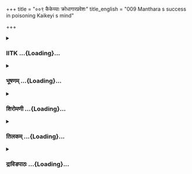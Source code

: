 +++
title = "००९ कैकेय्याः क्रोधागारप्रवेशः"
title_english = "009 Manthara s success in poisoning Kaikeyi s mind"

+++
<div caption="श्रीराम-हरिसीताराममूर्ति-घनपाठिभ्यां वचनम्" class="audioEmbed" src="https://archive.org/download/Ramayana-recitation-Sriram-harisItArAmamUrti-Ghanapaati-v2/Kanda_2/Kanda_2_AYK-009-Kaikeyyaha_Krodhagara_Praveshaha.mp3"></div>

<div class="js_include collapsed" newlevelforh1="3" title="IITK" unfilled url="/purANam/rAmAyaNam/audIchya-pAThaH/iitk/2_ayodhyAkANDam/02-kaikayI-vighnaH/009_kaikeyyAH_krodhAgArapraveshaH.md">
<details><summary><h3>IITK ...{Loading}...</h3></summary>

Instigated by Manthara, Kaikeyi enters the chamber of wrath.



#### श्लोकः
##### मूलम्
एवमुक्ता तु कैकेयी क्रोधेन ज्वलितानना।  
दीर्घमुष्णं विनिश्वस्य मन्थरामिदमब्रवीत्॥2.9.1॥

##### शब्दार्थः
एवम् thus, उक्ता spoken to (by Manthara), कैकेयी Kaikeyi, क्रोधेन (कोपेन) in anger, ज्वलितानना face burning (with anger), दीर्घम् deep, उष्णम् hot, विनिश्वस्य having breathed, मन्थराम् to Manthara, इदम् these words, अब्रवीत् said

##### आङ्ग्लानुवादः
Thus spoken to, Kaikeyi, her face burning with anger, breathed a deep, hot sigh and said these words to Mantharaः



#### श्लोकः
##### मूलम्
अद्य राममितः क्षिप्रं वनं प्रस्थापयाम्यहम्।  
यौवराज्ये च भरतं क्षिप्रमेवाभिषेचये॥2.9.2॥

##### शब्दार्थः
अद्य today, अहम् I, रामम् to Rama, इतः from here itself, क्षिप्रम् quickly, वनम् to the forest,  प्रस्थापयामि shall send forth, भरतं च to Bharata also, क्षिप्रमेव without delay, यौवराज्ये as prince regent, अभिषेचये I shall consecrate (him).

##### आङ्ग्लानुवादः
Today I shall at once banish Rama from here into the forest and get Bharata coronated as heirapparent without delay.



#### श्लोकः
##### मूलम्
इदं त्विदानीं सम्पश्य केनोपायेन मन्थरे।  
भरतः प्राप्नुयाद्राज्यं न तु रामः कथञ्चन॥2.9.3॥

##### शब्दार्थः
मन्थरे O Manthara केन उपायेन, कथञ्चन by any means, राज्यम् kingdom, प्राप्नुयात् will get,  
रामः तु for sure, न shall not (obtain), इदम् this one, इदानीम् now, सम्पश्य do see.

##### आङ्ग्लानुवादः
O Manthara now see, for sure, Bharata and not Rama will get the kingdom by any  
means.



#### श्लोकः
##### मूलम्
एवमुक्ता तया देव्या मन्थरा पापदर्शिनी।  
रामार्थमुपहिंसन्ती कैकेयीमिदमब्रवीत्॥2.9.4॥

##### शब्दार्थः
तया देव्या by that queen, एवम् thus, उक्ता having been addressed, पापदर्शिनी evilminded  रामार्थम् Rama's interests, उपहिंसन्ती destroying, कैकेयीम् to Kaikeyi, इदम् this, अब्रवीत् said.

##### आङ्ग्लानुवादः
Thus addressed by queen Kaikeyi, that evil minded Manthara said this to Kaikeyi  in order to spoil the interest of Ramaः



#### श्लोकः
##### मूलम्
हन्तेदानीं प्रवक्ष्यामि कैकेयि श्रूयतां च मे।  
यथा ते भरतो राज्यं पुत्रः प्राप्स्यति केवलम्॥2.9.5॥

##### शब्दार्थः
हन्त what joy, कैकेयि O Kaikeyi, केवलम् alone, ते पुत्रः your son, भरतः Bharata, यथा as, राज्यम् kingdom, प्राप्स्यति will get, प्रवक्ष्यामि I shall tell, मे my (word), श्रूयतां च listen.

##### आङ्ग्लानुवादः
O Kaikeyi, what a joy I shall now tell you how your son Bharata alone will secure the kingdom. Listen to meः



#### श्लोकः
##### मूलम्
किं न स्मरसि कैकेयि स्मरन्ती वा निगूहसे।  
यदुच्यमानमात्मार्थं मत्तस्त्वं श्रोतुमिच्छसि॥2.9.6॥

##### शब्दार्थः
कैकेयि O Kaikeyi, उच्यमानम् which is going to be told, आत्मार्थम् (the means) for your welfare, त्वम् you, मत्तः from me, श्रोतुम् to hear, यत् इच्छसि since you wish, न स्मरसि किम्   do you not remember that ?, स्मरन्ती remembering, निगूहसे वा or are you concealing it?

##### आङ्ग्लानुवादः
O Kaikeyi, don't you remember in your own interest what I'm going to tell you or are you hiding it, wishing to hear from me?



#### श्लोकः
##### मूलम्
मयोच्यमानं यदि ते श्रोतुं छन्दो विलासिनि।  
श्रूयतामभिधास्यामि श्रुत्वा चापि विमृश्यताम्॥2.9.7॥

##### शब्दार्थः
विलासिनि O lovely one (Kaikeyi), मया by me, उच्यमानम् while being told, श्रोतुम् to hear      (from me), ते to you, छन्दः यदि if it pleases, अभिधास्यामि I shall tell you, श्रूयताम् listen, श्रुत्वा having heard, विमृश्यताम् अपि च also think over it.

##### आङ्ग्लानुवादः
O lovely Kaikeyi if it pleases you to hear from me, I shall tell you. Listen and think over it, too.



#### श्लोकः
##### मूलम्
श्रुत्वैवं वचनं तस्या मन्थरायास्तु कैकेयी।  
किञ्चिदुत्थाय शयनात्स्वास्तीर्णादिदमब्रवीत्॥2.9.8॥

##### शब्दार्थः
कैकेयी Kaikeyi, तस्याः मन्थरायाः that  Manthara's, एवम् in this way, वचनम् words, श्रुत्वा (एव)  after hearing, स्वास्तीर्णात् from the wellspread, शयनात् from the bed, किञ्चित् a little, उत्थाय got up, इदम् this, अब्रवीत् said.

##### आङ्ग्लानुवादः
After hearing Manthara's words, Kaikeyi got up a little from her wellspread bed and said thisः



#### श्लोकः
##### मूलम्
कथय त्वं ममोपायं केनोपायेन मन्थरे।  
भरतः प्राप्नुयाद्राज्यं न तु रामः कथञ्चन॥2.9.9॥

##### शब्दार्थः
मन्थरे O Manthara केन by what, उपायेन means, भरतः Bharata, राज्यम् kingdom, प्राप्नुयात् will secure, रामः तु as for Rama, कथञ्चन anyhow, न will not get, उपायम् means,  त्वम् you, मम to me, कथय speak.

##### आङ्ग्लानुवादः
O Manthara, tell me the means by which Bharata and not Rama will secure the kingdom in any circumstances.



#### श्लोकः
##### मूलम्
एवमुक्ता तया देव्या मन्थरा पापदर्शिनी।  
रामार्थमुपहिंसन्ती कुब्जा वचनमब्रवीत्॥2.9.10॥

##### शब्दार्थः
तया देव्या by that queen, एवम् in this way, उक्ता having been spoken to, पापदर्शिनी evileyed, मन्थरा Manthara, रामार्थम् Rama's interest, उपहिंसन्ती ruining, कुब्जा hunchback, अब्रवीत् said.

##### आङ्ग्लानुवादः
Thus addressed by the queen (Kaikeyi), the evileyed hunchback, Manthara, said with the intention to damage Rama's interest.



#### श्लोकः
##### मूलम्
तव दैवासुरे युद्धे सह राजर्षिभिः पतिः।  
अगच्छत्त्वामुपादाय देवराजस्य साह्यकृत्॥2.9.11॥  
दिशमास्थाय वै देवि दक्षिणां दण्डकान्प्रति।  
वैजयन्तमिति ख्यातं पुरं यत्र तिमिध्वजः॥2.9.12॥

##### शब्दार्थः
देवि O queen तव your, पतिः husband, दैवासुरे between gods and asuras, युद्धे in the war, देवराजस्य of the king of the gods (Indra's), साह्यकृत् one who rendered assistance, त्वाम् you, उपादाय having taken, दक्षिणां दिशम् the southern direction, आस्थाय having reached, दण्डकान् प्रति towards Dandaka, वैजयन्तम् इति known as Vaijayanta, ख्यातम् renowned, यत्र where, तिमिध्वजः Timidhvaja, पुरम् to the city, राजर्षिभिः सह along with royal saints, अगच्छत् went.

##### आङ्ग्लानुवादः
O queen during the war between gods and asuras, your husband went with royal saints intending to render assistance to Indra, king of the gods, taking you along with him. He set off in the southern direction of Dandaka forest to a renowned city called Vaijayanta where asura Timidhvaja lived.



#### श्लोकः
##### मूलम्
स शम्बर इति ख्यातश्शतमायो महासुरः।  
ददौ शक्रस्य सङ्ग्रामं देवसङ्घैरनिर्जितः॥2.9.13॥

##### शब्दार्थः
शम्बरः इति as Sambara, ख्यातः wellknown, शतमायः possessing a hundred deceitful  
forms, सः महासुरः that mighty asura, देवसङ्घैः by hosts of gods, अनिर्जितः could not be conquered, शक्रस्य for Indra, सङ्ग्रामम् battle, ददौ gave.

##### आङ्ग्लानुवादः
That mighty asura wellknown as Sambara, capable of a hundred deceitful forms, challenged Indra to a battle which could not be conquered by hosts of gods.



#### श्लोकः
##### मूलम्
तस्मिन्महति सङ्ग्रामे पुरुषान्क्षतविक्षतान्।  
रात्रौ प्रसुप्तान्घ्नन्ति स्म तरसाऽऽसाद्य राक्षसाः॥2.9.14॥

##### शब्दार्थः
महति great, तस्मिन् सङ्ग्रामे in that war, क्षतविक्षतान् those wounded, रात्रौ during the night, प्रसुप्तान् those who were fast asleep, पुरुषान् the warriors, राक्षसाः by rakshasas, आसाद्य having approached, तरसा by force, घ्नन्ति स्म killed.

##### आङ्ग्लानुवादः
In that great battle, the rakshasas used to kill by force the warriors wounded by the weapons and those fast asleep during the night.



#### श्लोकः
##### मूलम्
तत्राकरोन्महद्युद्धं राजा दशरथस्तदा।  
असुरैश्च महाबाहुश्शस्त्रैश्च शकलीकृतः॥2.9.15॥

##### शब्दार्थः
तदा then, दशरथः राजा king Dasaratha, तत्र there, महद्युद्धम् great battle, अकरोत् fought, महाबाहुः one with mighty arms (Dasaratha), असुरैः च by asuras, शस्त्रैः with weapons, शकलीकृतः च his body was shattered to pieces.

##### आङ्ग्लानुवादः
There in that great battle the mightyarmed king Dasaratha lay wounded with weapons (used) by the asuras.



#### श्लोकः
##### मूलम्
अपवाह्य त्वया देवि सङ्ग्रामान्नष्टचेतनः।  
तत्रापि विक्षतश्शस्त्रैः पतिस्ते रक्षितस्त्वया॥2.9.16॥

##### शब्दार्थः
देवि O queen (Kaikeyi), नष्टचेतनः (Dasaratha) who lost consciousness, त्वया by you, सङ्ग्रामात् from the battlefield, अपवाह्य after being carried away, रक्षितः was protected, तत्रापि there also, शस्त्रैः by weapons, विक्षतः wounded, ते पतिः your husband, त्वया by you,  
रक्षितः saved.

##### आङ्ग्लानुवादः
O queen you had protected your husband by carrying him away from the battlefield  
when he lost his consciousness. He was saved by you. Once again you saved him when he lay wounded with weapons (hurled) by the asuras.



#### श्लोकः
##### मूलम्
तुष्टेन तेन दत्तौ ते द्वौ वरौ शुभदर्शने।  
स त्वयोक्तः पतिर्देवि  यदेच्छेयं तदा वरौ॥2.9.17॥  
गृह्णीयामिति तत्तेन तथेत्युक्तं महात्मना।

##### शब्दार्थः
शुभदर्शने O auspiciouslooking one, तुष्टेन by the gratified, तेन by him, ते to you, द्वौ two, वरौ boons, दत्तौ were given, देवि O queen त्वया by you, सः पतिः that husband, Dasaratha, यदा whenever, इच्छेयम् I desire, तदा then, वरौ the boons, गृह्णीयाम् इति shall receive, उक्तः thus told, तत् that one, तथा इति 'So be it' saying so, तेन महात्मना by that magnanimous (king), उक्तम् has been told.

##### आङ्ग्लानुवादः
O auspiciouslooking one out of gratitude he had granted two boons to you (for saving him on two occasions). O queen then you told your husband that whenever you desire, you will ask for those boons. The magnanimous king said, 'So be it'.



#### श्लोकः
##### मूलम्
अनभिज्ञाम्ह्यहं देवि त्वयैव कथिता पुरा॥2.9.18॥  
कथैषा तव तु स्नेहान्मनसा धार्यते मया।  
रामाभिषेकसम्भारान्निगृह्य विनिवर्तय॥2.9.19॥

##### शब्दार्थः
देवि O queen अहम् I, अनभिज्ञा हि surely unaware of this, पुरा formerly, त्वयैव by yourself, कथिता was related, एषा कथा this story, तव your, स्नेहात् तु out of affection, मया by me, मनसा in mind, धार्यते retained, निगृह्य by force, रामाभिषेकसम्भारान् preparations for Rama's consecration, विनिवर्तय prevent.

##### आङ्ग्लानुवादः
O queen I did not know this indeed. Only you had related it to me earlier. Because of my affection towards you, I have retained it in my memory. (Now) prevent preparations for Rama's consecration by force.



#### श्लोकः
##### मूलम्
तौ वरौ याच भर्तारं भरतस्याभिषेचनम्।  
प्रव्राजनं च रामस्य त्वं वर्षाणि चतुर्दश॥2.9.20॥

##### शब्दार्थः
भरतस्य Bharata's, अभिषेचनम् installation, चतुर्दश fourteen, वर्षाणि years, रामस्य Rama's, प्रव्राजनम् banishment, तौ those, वरौ two  boons, त्वम् you, भर्तारम् your husband, याच beg.

##### आङ्ग्लानुवादः
Ask your husband for those two boons namely consecration of Bharata and banishment  of Rama for fourteen years.



#### श्लोकः
##### मूलम्
चतुर्दश हि वर्षाणि रामे प्रव्राजिते वनम्।  
प्रजाभावगतस्नेहस्स्थिरः पुत्रो भविष्यति॥2.9.21॥

##### शब्दार्थः
रामे having Rama, चतुर्दश वर्षाणि for fourteen years, वनम् to the forest, प्रव्राजिते if banished, पुत्रः your son, प्रजाभावगतस्नेहः by affectionately winning the hearts of the people, स्थिरः भविष्यति will be firmly established.

##### आङ्ग्लानुवादः
If Rama is banished into the forest for fourteen years your son will be firmly established in the kingdom by  affectionately winning the hearts of  the people.



#### श्लोकः
##### मूलम्
क्रोधागारं प्रविश्याऽद्य क्रुद्धेवाश्वपतेस्सुते।  
शेष्वाऽनन्तर्हितायां त्वं भूमौ मलिनवासिनी॥2.9.22॥

##### शब्दार्थः
अश्वपतेः Ashwapati's, सुते daughter (Kaikeyi ), अद्य now, क्रुद्धेव like a person in angry mood, क्रोधागारम् chamber of wrath, प्रविश्य having entered, मलिनवासिनी wearing soiled garments, अनन्तर्हितायाम् not covered (with clothes, etc), भूमौ on the ground, शेष्व lie down.

##### आङ्ग्लानुवादः
O Kaikeyi ,daughter of Ashwapati enter now the chamber of wrath like one in angry mood, wearing soiled garments and lie down on the bare ground.



#### श्लोकः
##### मूलम्
मास्मैनं प्रत्युदीक्षेथा मा चैनमभिभाषथाः।  
रुदन्ती चापि तं दृष्ट्वा जगत्यां शोकलालसा॥2.9.23॥

##### शब्दार्थः
तम् him (Dasaratha), दृष्ट्वा having seen, शोकलालसा absorbed in grief, रुदन्ती in tears,  एनम् him, मा स्म प्रत्युदीक्षेथाः do not look at him, एनम् him, मा चैव अभिभाषथाः also do not talk with him.

##### आङ्ग्लानुवादः
Immersed in grief and in tears, neither look at him (Dasaratha) nor even talk to him when you see him.



#### श्लोकः
##### मूलम्
दयिता त्वं सदा भर्तुरत्र मे नास्ति संशयः।  
त्वत्कृते स महाराजो विशेदपि हुताशनम्॥2.9.24॥

##### शब्दार्थः
त्वम् you, सदा always, भर्तुः for your husband, दयिता  a beloved one, अत्र in this matter, मे to me, संशयः doubt, नास्ति not there, त्वत्कृते for your sake, सः महाराजः that great king, हुताशनम् in the burning fire, विशेदपि will enter.

##### आङ्ग्लानुवादः
No doubt, you have always been a beloved wife to your husband. For your sake the great king will even enter into the burning fire.



#### श्लोकः
##### मूलम्
न त्वां क्रोधयितुं शक्तो न क्रृद्धां प्रत्युदीक्षितुम्।  
तव प्रियार्थं राजा हि प्राणानपि परित्यजेत्॥2.9.25॥

##### शब्दार्थः
राजा king, त्वाम् you, क्रोधयितुम् to make angry, न शक्तः is not capable, क्रुद्धाम् at (your) angry face, प्रत्युदीक्षितुम् to look at, न is not possible, तव your, प्रियार्थम् for pleasure, प्राणानपि even his life, परित्यजेत् हि will forsake indeed.

##### आङ्ग्लानुवादः
The king is afraid of inciting your ire. When you are angry, he dare not look at your indignant countenance. Indeed he will forsake even his life for your pleasure.



#### श्लोकः
##### मूलम्
न ह्यतिक्रमितुं शक्तस्तव वाक्यं महीपतिः।  
मन्दस्वभावे बुध्यस्व सौभाग्यबलमात्मनः॥2.9.26॥

##### शब्दार्थः
महीपतिः lord of the earth (king), तव your, वाक्यम् words, अतिक्रमितुम् to transgress, न शक्तः  
हि is not able, मन्दस्वभावे evilnatured, आत्मनः your own, सौभाग्यबलम् power of your beauty, बुध्यस्व recognise.

##### आङ्ग्लानुवादः
The king would not dare transgress your words. O wicked woman, recognise the power of your beauty.



#### श्लोकः
##### मूलम्
मणिमुक्तं सुवर्णानि रत्नानि विविधानि च।  
दद्याद्दशरथो राजा मास्म तेषु मनः कृथाः॥2.9.27॥

##### शब्दार्थः
दशरथः राजा king Dasaratha, मणिमुक्तासुवर्णानि gems, pearls and gold, विविधानि of different kinds, रत्नानि च precious stones also, दद्यात् may give, तेषु in them, मनः mind, मा कृथाः do not pay attention

##### आङ्ग्लानुवादः
King Dasaratha may give you gems, pearls, gold and different kinds of precious stones. Do not pay them any attention.



#### श्लोकः
##### मूलम्
यौ तौ दैवासुरे युद्धे वरौ दशरथोऽददात्।  
तौ स्मारय महाभागे सोऽर्थो न त्वामतिक्रमेत्॥2.9.28॥

##### शब्दार्थः
महाभागे O highly fortunate one, दशरथः of Dasaratha, दैवासुरे युद्धे in the war between gods and demons, यौ which, तौ two, वरौ boons, अददात् had given, तौ those two, स्मारय remind, अर्थः the objective, त्वाम् you, अतिक्रमेत् may not transgress.

##### आङ्ग्लानुवादः
O fortunate Kaikeyi, make him recollect the two boons he had granted you in the war between gods and demons. You should not ignore your objective.



#### श्लोकः
##### मूलम्
यदातु ते वरं दद्यात्स्वयमुत्थाप्य राघवः।  
व्यवस्थाप्य महाराजं त्वमिमं वृणुया वरम्॥2.9.29॥

##### शब्दार्थः
राघवः the descendant of the Raghus (Dasaratha), स्वयम् personally, उत्थाप्य lifting you up from the floor, ते to you, वरम् boon, यदा when, दद्यात् gives then, त्वम् you, तं महाराजम् to that monarch, व्यवस्थाप्य making him settle down, इमम् वरम् this boon, वृणुयाः you may  
seek.

##### आङ्ग्लानुवादः
When Dasaratha personally lifts you from the floor and  asks  you what you want  you may make him settle down and ask him for these boonsः



#### श्लोकः
##### मूलम्
रामं प्रव्राजयारण्ये नव वर्षाणि पञ्च च।  
भरतः क्रियतां राजा पृथिव्याः पार्थिवर्षभः॥2.9.30॥

##### शब्दार्थः
पार्थिवर्षभः best of kings, रामम् to Rama, नव पञ्च वर्षाणि for fourteen years, अरण्ये in the forest, प्रव्राजय exile, भरतः Bharata, पृथिव्याः of this earth, राजा as king, क्रियताम् be made.

##### आङ्ग्लानुवादः
'O best of kings exile Rama into the forest for fourteen years and make Bharata king of the land'.



#### श्लोकः
##### मूलम्
चतुर्दश हि वर्षाणि रामे प्रव्राजिते वनम्।  
रूढश्च कृतमूलश्च शेषं स्थास्यति ते सुतः॥2.9.31॥

##### शब्दार्थः
रामे of Rama, चतुर्दश वर्षाणि for fourteen years, वनम् to the forest, प्रव्राजिते having been exiled, ते सुतः your son, रूढः च will grow strong, कृतमूलः च and deeprooted, शेषम् for the  remaining time, स्थास्यति shall remain (stable).

##### आङ्ग्लानुवादः
After Rama has been exiled into the forest for fourteen years your son grown strong and deeprooted will remain (king) for the rest of his life.



#### श्लोकः
##### मूलम्
रामप्रव्राजनं चैव देवि याचस्व तं वरम्।  
एवं सिद्ध्यन्ति पुत्रस्य सर्वार्थास्तव भामिनि॥2.9.32॥

##### शब्दार्थः
देवि O Devi रामप्रव्राजनं चैव Rama's exile, too, वरम् as a boon, तम् him, याचस्व solicit, भामिनि O lovely one, एवम् this way, तव your, पुत्रस्य son's, सर्वार्थाः all the interests, सिद्ध्यन्ति will  
be fulfilled (protected).

##### आङ्ग्लानुवादः
O Devi demand Rama's exile as a boon. O lovely queen this way all the interests  
of your son will be fulfilled (protected).



#### श्लोकः
##### मूलम्
एवं प्रव्राजितश्चैव रामोऽरामो भविष्यति।  
भरतश्च हतामित्रस्तव राजा भविष्यति॥2.9.33॥

##### शब्दार्थः
एवम् thus, प्रव्राजितः exiled, रामः Rama, अरामः will no longer cause any delight to people, भविष्यति will become, भरतश्च Bharata also, राजा as king, हतामित्रश्च with  enemies destroyed, भविष्यति will become.

##### आङ्ग्लानुवादः
Thus, if Rama is exiled he will no longer be Rama (be able to cause delight to the people). Bharata will become king  with his enemy subdued.



#### श्लोकः
##### मूलम्
येन कालेन रामश्च वनात्प्रत्यागमिष्यति।  
तेन कालेन पुत्रस्ते कृतमूलो भविष्यति॥2.9.34॥  
सुगृहीतमनुष्यश्च सुहृद्भिस्सार्धमात्मवान्।

##### शब्दार्थः
येन कालेन by the time, रामः च Rama also, वनात् from the forest, प्रत्यागमिष्यति returns, तेन कालेन by then, ते your, आत्मवान् confident, पुत्रः son, सुगृहीतमनुष्यः people whose affection has been gained, सुहृद्भिः सार्धम् in the company of friends, कृतमूलः deeprooted, भविष्यति will become.

##### आङ्ग्लानुवादः
By the time Rama returns from the forest, your son (now) confident, would have become deep rooted by gaining the company of friends and the acceptability of the people.



#### श्लोकः
##### मूलम्
प्राप्तकालं नु मन्येऽहं राजानं वीतसाध्वसा॥2.9.35॥  
रामाभिषेकसङ्कल्पान्निगृह्य विनिवर्तय।

##### शब्दार्थः
राजानम् the king, प्राप्तकालं नु proper time has come, मन्ये I consider, वीतसाध्वसा devoid of fear, निगृह्य forcibly, रामाभिषेकसङ्कल्पात् from the intention of installing Rama, विनिवर्तय refrain.

##### आङ्ग्लानुवादः
I think the proper time has come (to ask for the boons). Without fear refrain the king forcibly from his intention of installing Rama.



#### श्लोकः
##### मूलम्
अनर्थमर्थरूपेण ग्राहिता सा ततस्तया॥2.9.36॥  
हृष्टा प्रतीता कैकेयी मन्थरामिदमब्रवीत्।

##### शब्दार्थः
तया by her, अनर्थम् evil design, अर्थरूपेण as a beneficial objective, ग्राहिता having been made to accept, सा कैकेयी that Kaikeyi, ततः after that, प्रतीता having believed, हृष्टा with delight, मन्थराम् addressing Manthara, इदम् this word, अब्रवीत् said.

##### आङ्ग्लानुवादः
Thus, having been made to accept the evil design as a beneficial objective, Kaikeyi  understood (the entire matter) and in delight spoke to Manthara.



#### श्लोकः
##### मूलम्
सा हि वाक्येन कुब्जायाः किशोरीवोत्पथं गता॥2.9.37॥  
कैकेयी विस्मयं प्राप्ता परं परमदर्शना।

##### शब्दार्थः
परमदर्शना endowed with sound foresight, सा कैकेयी that Kaikeyi, कुब्जायाः hunchback, वाक्येन with the words of, परम् great, विस्मयम् गता experiencing surprise, किशोरीव like an (immature) young girl, उत्पथम् a wrong path, गता adopted.

##### आङ्ग्लानुवादः
That Kaikeyi, even though endowed with sound foresight, expressed her sense of wonder at the words of the hunchback and chose a wrong path like a young (immature) girl.



#### श्लोकः
##### मूलम्
कुब्जे त्वां नाभिजानामि श्रेष्ठां श्रेष्ठाभिथायिनीम्॥2.9.38॥  
पृथिव्यामसि कुब्जानामुत्तमा बुद्धिनिश्चये।

##### शब्दार्थः
कुब्जे O hunchback श्रेष्ठाभिधायिनीम् speaking excellent words, त्वाम् you, श्रेष्ठाम् as the best,  
नाभिजानामि I did not recognise, बुद्धिनिश्चये in ascertaining intelligence, पृथिव्याम् in this world, कुब्जानाम् among the hunchbacks, उत्तमा असि you are the best one.

##### आङ्ग्लानुवादः
(She said) O hunchback, I never knew that you can speak such excellent words or decide  things intelligently. You are the best among the hunchbacks of this world.



#### श्लोकः
##### मूलम्
त्वमेव तु ममाऽर्थेषु नित्ययुक्ता हितैषिणी॥2.9.39॥  
नाहं समवबुध्येयं कुब्जे राज्ञश्चिकीर्षितम्।

##### शब्दार्थः
कुब्जे O hunchback, त्वमेव you alone, मम my, अर्थेषु in (my) affairs, नित्ययुक्ता always showing  interest, हितैषिणी seeking welfare, अहम् I, राज्ञः king's, चिकीर्षितम् the intended action, न समवबुध्येयम् I might not have known.

##### आङ्ग्लानुवादः
O hunchback you alone always show interest in my affairs and seek my welfare. I might not have known the intended (deceptive) action of the king (without you).



#### श्लोकः
##### मूलम्
सन्ति दुस्संस्थिताः कुब्जा वक्राः परमदारुणाः॥2.9.40॥  
त्वं पद्ममिव वातेन सन्नता प्रियदर्शना।  
त्वं पद्ममिव वातेन सन्नता प्रियदर्शना।

##### शब्दार्थः
कुब्जाः hunchbacks, दुस्संस्थिताः women physically retarded, वक्राः crooked, परमदारुणाः terrible in appearance, सन्ति are, सन्नता bent, त्वम् you, वातेन by breeze, पद्ममिव like a lotus, प्रियदर्शना one with good looks.

##### आङ्ग्लानुवादः
There are many hunchbacks in this world, terribly ugly with their bodies misshaped and crooked. But you look beautiful like a lotus bent by the breeze.



#### श्लोकः
##### मूलम्
उरस्तेऽभिनिविष्टं वै यावत्स्कन्धात् समुन्नतं॥2.9.41॥  
अधस्ताच्चोदरं शातं सुनाभमिव लज्जितम्।

##### शब्दार्थः
ते उरः your breasts, अभिनिविष्टम् are thick, यावत्स्कन्धात् up to the shoulders, समुन्नतम् is high, अधस्तात् beneath it, सुनाभम् beautiful naval, उदरं च belly also, लज्जितं इव as if bashful , शातम् is slender.

##### आङ्ग्लानुवादः
Your breasts are thick and are as high as your shoulders. Beneath them lies your belly with its beautiful navel (waist) looking slender as if out of bashfulness.



#### श्लोकः
##### मूलम्
परिपूर्णं तु जघनं सुपीनौ च पयोधरौ॥2.9.42॥  
विमलेन्दुसमं वक्त्रमहोराजसि मन्थरे।

##### शब्दार्थः
जघनम् hips, परिपूर्णम् full, पयोधरौ breasts, सुपीनौ round and plump, वक्त्रम् countenance, विमलेन्दुसमम् equals the bright moon, मन्थरे O Manthara अहो राजसि how passionate you look.

##### आङ्ग्लानुवादः
You have full hips, round and plump breasts. Your countenance equals the bright moon. How passionate you look, Manthara



#### श्लोकः
##### मूलम्
जघनं तव निर्घुष्टं रशनादामशोभितम्॥2.9.43॥  
जङ्घे भृशमुपन्यस्ते पादौ चाप्यायतावुभौ।

##### शब्दार्थः
तव your, रशनादामशोभितम् glittering with girdle, जघनम् hips, निर्घुष्टम् jingling, जङ्घे the calfs of the legs, भृशम् exceedingly, उपन्यस्ते are set strong, उभौ both, पादौ च your feet also, आयतौ are long.

##### आङ्ग्लानुवादः
Your hips, glitter with the jingling girdle. Strong are the  calfs of your legs and long are your feet.



#### श्लोकः
##### मूलम्
त्वमायताभ्यां सक्थिभ्यां मन्थरे क्षौमवासिनी॥2.9.44॥  
अग्रतो मम गच्छन्ती राजहंसीव राजसे।

##### शब्दार्थः
मन्थरे O Manthara, आयताभ्याम् heavy, सक्थिभ्याम् with both thighs, त्वम् you, क्षौमवासिनी clad in silk garment, मम my, अग्रतः in front of, गच्छन्ती walking, राजहंसीव like female royal swan, राजसे shine.

##### आङ्ग्लानुवादः
O Manthara when clad in silk garment you walk in front of me with your heavy  
thighs, you look like a female royal swan.



#### श्लोकः
##### मूलम्
आसन्याश्शम्बरे मायास्सहस्रमसुराधिपे॥2.9.45॥  
सर्वास्त्वयि निविष्टास्ता भूयश्चान्यास्सहस्रशः।

##### शब्दार्थः
असुराधिपे king of the asuras, शम्बरे that Sambara, याः those, सहस्रशः मायाः a thousand deceitful means, आसन् lay, ताः those, सर्वाः all, भूयः many more, सहस्रशः in thousands, अन्याश्च others also, त्वयि in you, निविष्टाः reside.

##### आङ्ग्लानुवादः
In you reside a thousand deceitful means more than all the thousand mayas (tricks) of Sambara, king of the asuras, was capable of.



#### श्लोकः
##### मूलम्
तवेदं स्थगु यद्दीर्घं रथघोणमिवायतम्॥2.9.46॥  
मतयः क्षत्रविद्याश्च मायाश्चात्र वसन्ति ते।

##### शब्दार्थः
आयतम् wide, रथघोणमिव like the hub of a chariot, दीर्घम् long, तव your, यत् which, इदम् this, स्थगु hump, अत्र here, ते your, मतयः thoughts, क्षत्रविद्याः skills of a kshatriya,  मायाः च  also magic powers, वसन्ति are residing.

##### आङ्ग्लानुवादः
Your clever thoughts, magic powers and also the skills of kshatriyas are stored in your huge hump which is as wide as the hub of a chariot wheel.



#### श्लोकः
##### मूलम्
अत्र ते प्रतिमोक्ष्यामि मालां कुब्जे हिरण्मयीम्॥2.9.47॥  
अभिषिक्ते च भरते राघवे च वनं गते।

##### शब्दार्थः
कुब्जे O hunchback राघवे of the descendant of the Raghus (Rama), वनम् to the forest, गते having gone, भरते च Bharata also, अभिषिक्ते having been consecrated, अत्र here (on this hump), हिरण्मयीम् golden, मालाम् garland, प्रतिमोक्ष्यामि I shall deliver.

##### आङ्ग्लानुवादः
O hunchback, with Rama gone to the forest and Bharata consecrated, I shall drape this hump with a golden garland.



#### श्लोकः
##### मूलम्
जात्येन च सुवर्णेन सुनिष्टप्तेन मन्थरे॥2.9.48॥  
लब्धार्था च प्रतीता च लेपयिष्यामि ते स्थगु।

##### शब्दार्थः
मन्थरे O Manthara, लब्धार्था च after accomplishsing the objective, प्रतीता च also satisfied, जात्येन belonging to the best , सुनिष्टप्तेन highly refined, सुवर्णेन with gold, ते स्थगु your hump, लेपयिष्यामि will smear.

##### आङ्ग्लानुवादः
O Manthara, when my objective is accomplished and I am fully satisfied, I will smear your hump with the best of refined liquid gold.



#### श्लोकः
##### मूलम्
मुखे च तिलकं चित्रं जातरूपमयं शुभम्॥2.9.49॥  
कारयिष्यामि ते कुब्जे शुभान्याभरणानि च।

##### शब्दार्थः
कुब्जे O Manthara ते मुखे on  your face, जातरूपमयम् fully made of gold, चित्रम् wonderful, शुभम् auspicious, तिलकम् tilaka (a mark on the forehead), शुभानि beautiful, आभरणानि च ornaments also, कारयिष्यामि shall get them made.

##### आङ्ग्लानुवादः
O Manthara, I shall get a tilaka made of gold for your auspicious, lovely face and shall also order exquisite ornaments (for you).



#### श्लोकः
##### मूलम्
परिधाय शुभे वस्त्रे देवतेव चरिष्यसि॥2.9.50॥  
चन्द्रमाह्वयमानेन मुखेनाप्रतिमानना।  
गमिष्यसि गतिं मुख्यां गर्वयन्ती द्विषज्जनम्॥2.9.51॥

##### शब्दार्थः
शुभे auspicious, वस्त्रे garments, परिधाय wearing, देवतेव like a goddess, चरिष्यसि you shall move about, चन्द्रम् of moon, आह्वयमानेन challenging, मुखेन with countenance, अप्रतिमानना with a peerless, द्विषज्जनम् amidst your enemies, गर्वयन्ती feeling proud, मुख्याम् eminent, गतिम् state, गमिष्यसि you will attain.

##### आङ्ग्लानुवादः
You shall move about wearing lovely garments like a goddess. With a peerless countenance, as if challenging the Moon and feeling proud, you will attain a state of  
eminence amidst your enemies.



#### श्लोकः
##### मूलम्
तवापि कुब्जाः कुब्जायास्सर्वाभरणभूषिताः।  
पादौ परिचरिष्यन्ति यथैव त्वं सदा मम॥2.9.52॥

##### शब्दार्थः
त्वम् you, मम to me, यथैव in that manner, कुब्जायाः other hunchbacks, तव पादौ अपि your feet also, कुब्जाः other humpbacks, सर्वाभरणभूषिताः adorned with all ornaments, सदा परिचरिष्यन्ति will always serve you.

##### आङ्ग्लानुवादः
Other hunchbacks adorned with all sorts of ornament shall also serve you in the same manner as you are serving me.



#### श्लोकः
##### मूलम्
इति प्रशस्यमाना सा कैकेयीमिदमब्रवीत्।  
शयानां शयने शुभ्रे वेद्यामग्निशिखामिव॥2.9.53॥

##### शब्दार्थः
इति thus, प्रशस्यमाना being praised, सा that(Manthara), वेद्याम् on a sacrificial altar, अग्निशिखामिव like a flaming fire, शुभ्रे white, शयने in the couch, शयानाम् lying down, कैकेयीम् addressing Kaikeyi, इदम् this, अब्रवीत् said.

##### आङ्ग्लानुवादः
Flattered in this manner, Manthara addressed Kaikeyi who was lying on a white couch and looking like a flaming fire on the sacrificial altarः



#### श्लोकः
##### मूलम्
गतोदके सेतुबन्धो न कल्याणि विधीयते।  
उत्तिष्ठ कुरु कल्याणि राजानमनुदर्शय॥2.9.54॥

##### शब्दार्थः
कल्याणि O fortunate one, गतोदके after the water has flowed out, सेतुबन्धः construction of a dam, न विधीयते not undertaken, उत्तिष्ठ you may arise, कल्याणम् auspicious act, कुरु perform, राजानम् (to the) king, अनुदर्शय show(such act).

##### आङ्ग्लानुवादः
O fortunate one construction of a dike is not undertaken after the water has flowed down. Act before the king to the best of your interest.



#### श्लोकः
##### मूलम्
तथा प्रोत्साहिता देवी गत्वा मन्थरया सह।  
क्रोधागारं विशालाक्षी सौभाग्यमदगर्विता॥2.9.55॥  
अनेकशतसाहस्रं मुक्ताहारं वराङ्गना।  
अवमुच्य वरार्हाणि शुभान्याभरणानि च॥2.9.56॥  
ततो हेमोपमा तत्र कुब्जावाक्यवशं गता।  
संविश्य भूमौ कैकेयी मन्थरामिदमब्रवीत्॥2.9.57॥

##### शब्दार्थः
विशालाक्षी  largeeyed one, सौभाग्यमदगर्विता proud of her (intoxicating) beauty, वराङ्गना most beautiful lady, देवी queen, तथा that way, प्रोत्साहिता encouraged, कुब्जावाक्यवशंगता influenced by the words of the hunchback, मन्थरया सह with Manthara, क्रोधागारम् chamber of wrath, गत्वा having gone, अनेकशतसाहस्रम् with many hundreds of thousands, मुक्ताहारम् necklace of pearls, वरार्हाणि highly precious, शुभानि auspicious, आभरणानि च other ornaments also, अवमुच्य cast off, ततः after that, हेमोपमा resembling gold, तत्र there, भूमौ on the floor, संविश्य lying down, मन्थराम् to Manthara, इदम् this, अब्रवीत् spoke.

##### आङ्ग्लानुवादः
That beautiful, largeeyed Kaikeyi, puffed with the pride of her intoxicating beauty, encourged and influenced by the words of that hunchback, entered the chamber of wrath. She cast off her highly precious pearl necklace worth many hundreds of thousands (of rupees) and other costly, beautiful ornaments. Thereafter that goldenhued Kaikeyi lay down on the floor and said to Mantharaः



#### श्लोकः
##### मूलम्
इह वा मां मृतां कुब्जे नृपायावेदयिष्यसि।  
वनं तु राघवे प्राप्ते भरतः प्राप्स्यति क्षितिम्॥2.9.58॥

##### शब्दार्थः
कुब्जे O hunchback, राघवे to the scion of the Raghus (Rama), वनं तु to the forest, प्राप्ते having gone, भरतः Bharata, क्षितिम् earth, प्राप्स्यति secures, वा or, इह here, माम् me, मृताम् as if dead, नृपाय for  king Dasaratha, आवेदयिष्यसि you will inform.

##### आङ्ग्लानुवादः
O hunchback, tell the king, either Bharata shall secure the kingdom on Rama's departure to the forest or else I will die here.



#### श्लोकः
##### मूलम्
न सुवर्णेन मे ह्यर्थो न रत्नैर्न च भूषणैः।  
एष मे जीवितस्यान्तो रामो यद्यभिषिच्यते॥2.9.59॥

##### शब्दार्थः
सुवर्णेन by gold, मे to me, अर्थः aspiration, न not, रत्नैः with gems, न not, भूषणैः च with ornaments also, न not, रामः Rama, अभिषिच्यते यदि if installed, एषः this (will be), मे my, जीवितस्य life's, अन्तः end.

##### आङ्ग्लानुवादः
I do not aspire for gold, nor gems nor ornaments. If Rama is installed, that will be the end of my life.



#### श्लोकः
##### मूलम्
अथो पुनस्तां महिषीं महीक्षितो  
वचोभिरत्यर्थमहापराक्रमैः।  
उवाच कुब्जा भरतस्य मातरं  
हितं वचो राममुपेत्य चाहितम्॥2.9.60॥

##### शब्दार्थः
अथो again, कुब्जा that hunchback, अत्यर्थमहापराक्रमैः with extremely powerful  (sharp), वचोभिः with words, महीक्षितः king's, महिषीम् wife, ताम् that, भरतस्य मातरम् addressing Bharata's mother, हितम् beneficial to her, रामम् उपेत्य relating to Rama, अहितम् harmful, वचः words, पुनः again, उवाच said.

##### आङ्ग्लानुवादः
Addressing queen Kaikeyi, the mother of Bharata, with extremely powerful words, that hunchback again made these utterances beneficial to Bharata and detrimental to Ramaः



#### श्लोकः
##### मूलम्
प्रपत्स्यते राज्यमिदं हि राघवो  
यदि ध्रुवं त्वं ससुता च तप्स्यसे।  
अतो हि कल्याणि यतस्व तत्तथा  
यथा सुतस्ते भरतोऽभिषेक्ष्यते॥2.9.61॥

##### शब्दार्थः
राघवः descendant of the Raghus (Rama), इदम् हि this indeed, राज्यम् kingdom, प्रपत्स्यते यदि if secures, ससुता along with son, त्वम् you, तप्स्यसे you will suffer, ध्रुवम् this is true, कल्याणि auspicious one, अतः for that reason, ते सुतः your son, भरतः Bharata, यथा in a manner in which, अभिषेक्ष्यते will be installed, तत् that act, तथा in that way, यतस्व strive for.

##### आङ्ग्लानुवादः
It is true that if Rama secures this kingdom, you along with your son are bound to suffer. O auspicious one, hence act in a way your son Bharata will be installed.



#### श्लोकः
##### मूलम्
तथाऽतिविद्धा महिषी तु कुब्जया  
समाहता वागिषुभिर्मुहुर्मुहुः।  
निधायहस्तौ हृदयेऽतिविस्मिता  
शशंस कुब्जां कुपिता पुनः पुनः॥2.9.62॥

##### शब्दार्थः
कुब्जया by that hunchback, मुहुर्मुहुः repeatedly, वागिषुभिः by arrowsharp words, तथा in that manner, समाहता struck down, अतिविद्धा hard hit, महिषी queen, कुपिता inflamed, अतिविस्मिता amazed, हस्तौ her hands, हृदये on the chest, निधाय laying, पुनः पुनः again and again, कुब्जाम् to that hunchback, शशंस praised.

##### आङ्ग्लानुवादः
Repeatedly struck down by that hunchback's arrowsharp words greatly grieved queen Kaikeyi was inflamed against the king. Laying her hands on the chest again and again and expressing her amazement, she praised that hunchback.



#### श्लोकः
##### मूलम्
यमस्य वा मां विषयं गतामितो  
निशाम्य कुब्जे प्रतिवेदयिष्यसि।  
वनं गते वा सुचिराय राघवे  
समृद्धकामो भरतो भविष्यति॥2.9.63॥

##### शब्दार्थः
कुब्जे O hunchback, निशाम्य having seen, माम् me, इतः from here, यमस्य Yama's, विषयम् region, गताम् had gone, प्रतिवेदयिष्यसि वा or else inform the king, राघवे of Rama, वनम् to  
the forest, गते had gone, भरतः Bharata, समृद्धकामः having attained the objective, भविष्यति वा or would be done.

##### आङ्ग्लानुवादः
Tell the king that he will see either the fulfilment of Bharata's desire after Rama is banished into the forest for a long period or me gone to Yama's abode.



#### श्लोकः
##### मूलम्
अहं हि नैवास्तरणानि न स्रजो  
न चन्दनं नाञ्जनपानभोजनम्।  
न किञ्चिदिच्छामि न चेह जीवितं  
न चेदितो गच्छति राघवो वनम्॥2.9.64॥

##### शब्दार्थः
राघवः son of the Raghus (Rama), इतः from here, वनम् to forest, न गच्छति चेत् if does not go, अहम् myself, आस्तरणानि couch, न इच्छामि do not desire, स्रजः न nor garlands, चन्दनम् न nor sandalpaste, अञ्जनपानभोजनम् न nor collyrium, food, water, न किञ्चित् nothing, इह here, जीवितं च not even life, न do not desire.

##### आङ्ग्लानुवादः
If Rama does not go from here to the forest, I want neither a bed nor garlands nor sandalpaste nor unguents nor food nor water nor even life.



#### श्लोकः
##### मूलम्
अथैतदुक्त्वा वचनं सुदारुणं  
निधाय सर्वाभरणानि भामिनी।  
असंवृतामास्तरणेन मेदिनीं  
तदाऽधिशिश्ये पतितेव किन्नरी॥2.9.65॥

##### शब्दार्थः
भामिनी that beautiful one (Kaikeyi), सुदारुणम् dreadful, एतत् वचनम् this word, उक्त्वा having  
said, अथ after that, सर्वाभरणानि all ornaments, निधाय having removed, पतिता fallen, किन्नरी इव like a 'kinnar', तदा then, आस्तरणेन by a carpet, असंवृताम् uncovered, मेदिनीम् the earth, अधिशिश्ये lay down.

##### आङ्ग्लानुवादः
Saying these ruthless words, that lovely Kaikeyi cast off all her ornaments like a  
fallen  'kinnara' woman, and lay down on the floor with the carpet removed.



#### श्लोकः
##### मूलम्
उदीर्णसंरम्भतमोवृतानना  
तथाऽवमुक्तोत्तममाल्यभूषणा।  
नरेन्द्रपत्नी विमना बभूव सा  
तमोवृता द्यौरिव मग्नतारका॥2.9.66॥

##### शब्दार्थः
तथा thus, उदीर्णसंरम्भतमोवृतानना her face enveloped in the darkness of violent anger, अवमुक्तोत्तममाल्यभूषणा all valuable ornaments having been stripped off, विमनाः mind restless, नरेन्द्रपत्नी king's wife, सा that Kaikeyi, तमोवृता filled with darkness, मग्नतारकाः bereft of stars, द्यौरिव like sky, बभूव became.

##### आङ्ग्लानुवादः
Thus queen Kaikeyi's face enveloped by the darkness of violent anger and her body stripped of all valuable ornaments, she lay restless, looking like the dark sky without stars.  

#### समाप्तिः
 श्रीमद्रामायणे वाल्मीकीय आदिकाव्ये अयोध्याकाण्डे नवमस्सर्गः॥  
Thus ends of the ninth sarga of Ayodhyakanda of the holy Ramayana, the first epic composed by sage Valmiki.

</details>
</div>
<div class="js_include collapsed" newlevelforh1="3" title="भूषणम्" unfilled url="/purANam/rAmAyaNam/audIchya-pAThaH/TIkA/bhUShaNa_iitk/2_ayodhyAkANDam/02-kaikayI-vighnaH/009_kaikeyyAH_krodhAgArapraveshaH.md">
<details><summary><h3>भूषणम् ...{Loading}...</h3></summary>



चोम्मेन्तर्य् फ़ोर् थे सेलेच्तेद् वलुएस् दोएस्न्ऽत् एxइस्त्


</details>
</div>
<div class="js_include collapsed" newlevelforh1="3" title="शिरोमणी" unfilled url="/purANam/rAmAyaNam/audIchya-pAThaH/TIkA/shiromaNI_iitk/2_ayodhyAkANDam/02-kaikayI-vighnaH/009_kaikeyyAH_krodhAgArapraveshaH.md">
<details><summary><h3>शिरोमणी ...{Loading}...</h3></summary>



मन्थरावचनश्रवणौत्तरकालिकं केकयीवृत्तमाह-- एवमित्यादिभिः । उष्णं यथा
स्यात्तथा दीर्घं विनिःश्वस्य मन्थरया कोपेनैव एवमुक्त्वा ज्वलितानना
प्रकाशितवदना प्रसन्नवदनेत्यर्थः । कैकेयी मन्थरामिदमब्रवीत् । प्रसन्नवदना
इत्यनेन रामो ऽवश्यं देवकार्यार्थं प्रवत्स्यतीति तदनुकूलमेव इयं
प्रार्थयते इति हेतुः सूचितः तेन ब्रह्मादिप्रार्थनया देवकार्यार्थं
रामप्रादुर्भूतिरिति कैकेय्या स्मृतमिति ध्वनितम् । तुशब्द एवार्थे  ॥ 
२।९।१  ॥   

  

तद्वचनमेवाह-- अद्येति । इतो ऽयोध्यायाः क्षिप्रं शीघ्रमभिषेचये इव । एव
इवार्थे  ॥  २।९।२  ॥   

  

तद्बुद्धिपरीक्षार्थं तामेव पृच्छति-- इदमिति । कथंचन केनापि प्रकारेण भरतो
राज्यमिदानीं प्राप्नुयात् पालयेदित्यर्थः । रामो नेदानीमिदमहं केनोपायेन
साधये इति त्वं सम्पश्य मनसि निश्चित्य कथयेत्यर्थः । केनापि
प्रकारेणेत्युक्त्या राज्याभिषेकं प्रत्याग्रहो न कर्तव्य इति बोधितम्
तेनाभिषेकानर्हत्वं भरतस्य सूचितम् । केनोपायेन साधये इत्यनेन भरतो राज्यं
न ग्रहीष्यतीति हेतुर्ध्वनितः । एकस्तुशब्द इत्यर्थे द्वितीयो ऽप्यर्थे  ॥ 
२।९।३  ॥   

  

एवमिति । रामार्थं राज्याभिषेकमुपहिंसन्ती निवर्तयन्तीत्यर्थः ।
मन्थराब्रवीत्  ॥  २।९।४  ॥   

  

हन्तेति । हन्तेति । हर्षार्थकमव्ययम् । प्रवक्ष्यामि कथयिष्यामि "प्रपश्य
त्वं" इति भट्टसंमतः । मत्सामर्थ्यमिति शेष इति तद्व्याख्या  ॥  २।९।५  ॥   

  

किमिति । आत्मार्थमात्मनः स्वस्य अर्थः प्रयोजनं यस्मात्तमुपायमित्यर्थः ।
त्वं किं न स्मरसि निगूहसे गोपयसि वा यत् यस्मात् इच्छसि वाञ्छसि ।
आत्मार्थमित्युभयान्वयि  ॥  २।९।६  ॥   

  

मयेति । हे विलासिनि यदि श्रोतुं छन्द इच्छा तदा विधीयतां क्रियतामेव । च
एवार्थे  ॥  २।९।७  ॥   

  

श्रुत्वेति । स्वास्तीर्णाच्छयनात्किंचिदुत्थाय अब्रवीत् ।
किंचिदुत्थायेत्यनेन तदादरः कृत इति ध्वनितम् स्वास्तीर्णादित्यनेन शय्याया
निर्दोषत्वं सूचितम् तेनोत्थाने शय्यादोषो न हेतुरिति व्यक्तम्  ॥  २।९।८
 ॥   

  

तद्वचनमेवाह-- कथयस्वेति । कथंचनापि इदानीं राज्यं प्राप्नुयात् ।
तुरिदानीमित्यर्थे  ॥  २।९।९  ॥   

  

एवमिति । अयं श्लोकः पूर्वत्रापि पठितः परंतु तत्र तु सेति अत्र तदेति भेदः
 ॥  २।९।१०  ॥   

  

तद्वचनमेवाह-- तवेति । दैवासुरे देवासुरसंबन्धिनि उपादाय गृहीत्वा
देवराजस्य इन्द्रस्य साह्यकृत्साहाय्यकर्ता तव पतिः दक्षिणां दिशमास्थाय
आश्रित्य दण्डकान्प्रति दण्डकसंबन्धि वैजयन्तमितिख्यातं पुरमगच्छत् । यत्र
यस्मिन्पुरे तिमिध्वजः शम्बर इति नामभ्यां ख्यातः देवसंघैरनिर्जितः स
महासुरः शक्रस्य संग्रामं ददौ । एतेन देवगणपराभूत्यनन्तरं
भाविस्वपराभूतिमालक्ष्य इन्द्रेण दशरथ आहूत इति ध्वनितम् ।
श्लोकत्रयमेकान्वयि  ॥  २।९।१११३  ॥   

  

तस्मिन्निति । तस्मिन् देवासुरकर्तृके क्षतविक्षतान् क्षताश्च
विक्षताश्चेति द्वन्द्वः लघुव्रणविशिष्टान्बृहद्व्रणविशिष्टांश्चेत्यर्थः ।
अपास्य तत्तदास्तरणादाकृष्य राक्षसाः राक्षसकर्मवत्वेन तत्त्वं प्राप्ताः
असुरसायाहाय्यार्थमागताः राक्षसजातयो वा घ्नन्ति स्म  ॥  २।९।१४  ॥   

  

तत्रेति । तदा असुरकर्तृकहननकाले तत्र संग्रामभूमौ शकलीकृतः
अनेकविधशस्त्रास्त्रकरणकव्रणविशिष्टः  ॥  २।९।१५  ॥   

  

अपेति । संग्रामादपवाह्य निष्कृष्य संस्थापित इति शेषः  ॥  २।९।१६  ॥   

  

तुष्टेनेति । ते तुभ्यं द्वौ वरौ दत्तौ गृहाणेत्युक्तमित्यर्थः । हे भर्तः
यदा इच्छेयं तदा वरं गृह्णीयामिति तुरित्यर्थः । उक्तः प्रार्थितः तदा
महात्मना पत्या तथा इत्युक्तम् । ननु त्वया कथं  

विज्ञातमित्यत आह पुरा पूर्वम् "इति तत्तेन" इति आचारिपाठः ।
श्लोकद्वयमेकान्वयि  ॥  २।९।१७,१८  ॥   

  

कथेति । निगृह्य स्वाधीनीकृत्य अहं दास्यामीति प्रतिज्ञां
कारयित्वेत्यर्थः, पतिमिति शेषः  ॥  २।९।१९  ॥   

  

तदुपायमाह-- ताविति । तौ पूर्वदत्तौ वरौ "याचस्व भर्तारम्" इति भट्टपाठः  ॥ 
२।९।२०  ॥   

  

चतुर्दशवर्षपर्यन्तं प्रव्राजने हेतुमाह-- चतुर्दशेति । प्रजाभावगतस्नेहः
प्रजाभावेन प्रजाकर्मकपालनचिन्तया गतः प्राप्तः स्नेहः
प्रजाकर्तृकप्रीतिर्यम् । स्थिरः परैः चालयितुमशक्यः  ॥  २।९।२१  ॥   

  

क्रोधेति । अश्वपतेः अश्वपत्यभिधराजस्य क्रुद्धा क्रोधविशिष्टा इव त्वं
क्रोधागारं क्रोधानां प्रणयादिकोपविशिष्टानामागारं तत्स्थातव्यं
गृहमनन्तर्हितायामात्मनो ऽव्यवहितायामास्तरणरहितायामित्यर्थः  ॥  २।९।२२
 ॥   

  

मेति । एनं राजानम् । जगत्यां भूमौ शयानेति शेषः । प्रत्युदीक्षेथाः पश्येः
शोकलालसा शोकव्याप्तेवेत्यर्थः  ॥  २।९।२३  ॥   

  

नन्वेवंकृते कदाचिद्राजा मह्यं कुप्येत् इत्यत आह-- दयितेति । त्वत्कृते
त्वदर्थम्  ॥  २।९।२४  ॥   

  

नेति । प्रत्युदीक्षितुं द्रष्टुम्  ॥  २।९।२५  ॥   

  

नहीति । आत्मनः स्वस्य सौभाग्यबलम् सौभाग्यवत्ताहेतुकप्राबल्यम् मन्दः
तोषकः स्वभावो यस्यातत्संबोधनम्  ॥  २।९।२६  ॥   

  

विविधान्यप्रदेयैः राजा त्वां लोभयिष्यति ते न ग्रहीतव्या इति बोधयन्ती
आह-- मणीति  ॥  २।९।२७  ॥   

  

याविति । यौ वरौ ते तुभ्यमददात्तौ स्मारय राज्ञे इति शेषः । सः याचितो
ऽर्थः त्वां मा नातिक्रमेत्प्राप्स्यत्येवेत्यर्थः  ॥  २।९।२८  ॥   

  

यदेति । राघवो दशरथः व्यवस्थाप्य सत्यः प्रतिज्ञत्वादिना प्रशस्येत्यर्थः ।
वृणुयाः याचस्व  ॥  २।९।२९  ॥   

  

वरमेवाह-- राममिति । भरतः राजा इव रक्षक इत्यर्थः । पुरोहितो ऽयं राजा
इतिवदत्र राजशब्दप्रयोगः  ॥  २।९।३०  ॥   

  

चतुर्दशवर्षपर्यन्तं प्रव्राजने फलमाह-- चतुर्दशेति । प्रव्राजिते गते सति
रूढः राज्यं प्राप्तः कृतमूलः कृतं निष्पादितं मूलं
राज्यकरणकारणीभूतप्रजावशत्वं येन सः शेषं चतुर्दशवर्षादूर्ध्वं स्थास्यति
निश्चलतयेति शेषः  ॥  २।९।३१  ॥   

  

अवश्यं वरौ ग्रहीतव्यौ इति बोधयितुमाह-- रामेति  ॥  २।९।३२  ॥   

  

भाविरामवृत्तं बोधयन्ती आह-- एवमिति । अरामः प्रजाभिरामदातृभिन्नः राजा इव
। एकश्चशब्द इवार्थे  ॥  २।९।३३  ॥   

  

वासौत्तरकालिकं भरतवृत्तमाह-- येनेति । संगृहीतमनुष्यः स्वाधीनीकृतसेनः
सुहृद्भिः साकमात्मवान् जितेन्द्रियः तत्सुहृदो ऽपि जितेन्द्रिया इत्यर्थः
। अत एव अन्तरयोध्यामध्ये बहिःराज्ये कृतमूलः कृतं निष्पादितं मूलं
राज्यकारणीभूतप्रजानुरागनिष्पादकपालनादि येन पुत्रो भविष्यति अतः
प्राप्तकालं प्राप्तः कालः रामो ऽभिषेक्तव्यः इत्युपदेशो यं तं राजानं
दशरथं रामाभिषेकसङ्कल्पात् निगृह्य आग्रहं कृत्वा विनिवर्तय इति
विगतसाध्वसा निवृत्तभया अहं मन्ये निश्चिनोमि । तुरित्यर्थे  ॥   

२।९।३४३५  ॥   

अनर्थमिति । सा केकयी तया मन्थरया ततः उक्तस्ववाक्यादनर्थं
विरुद्धार्थमर्थरूपेण ग्राहिता बोधिता आसेति शेषः । अर्धं पृथक्  ॥  २।९।३६
 ॥   

  

हृष्टेति । उत्पथं विरुद्धमार्गं गता प्राप्तेनापि कुब्जायाः वाक्येन
हृष्टा हर्षं प्राप्ता । प्रतीता रामप्रव्रजनविषयकप्रतीतिमती कैकेयीकं
सुखमेव एकं कैकं कैकस्य इयः प्राप्तिर्यस्यां सा कैकेय्या सैव कैकेयी
किशोरी नित्यकिशोरत्वविशिष्टा । परमदर्शना अतिशयज्ञानवती ।
दृशिर्ज्ञानसामान्ये । सा कैकेयी केकयराजकन्या कुब्जाया वाक्येन
राज्याभिषेकबोधककुब्जावचनेन विस्मयमिदं राज्याभिषेकं महाराजाधिराजो मह्यं
किमर्थं न बोधितवान् इत्याश्चर्यं प्राप्य मन्थरामिदं वचो अब्रवीत् ।
अर्धत्रयमेकान्वयि  ॥  २।९।३७  ॥   

  

तद्वचनमेवाह-- कुब्ज इति । श्रेष्ठमत्युत्तममभिदधाति वदति तच्छीला
तत्संबोधनम् । श्रेष्ठां त्वामहं नाभिजानामि त्वच्छ्रेष्ठात्वं न
ज्ञातमित्यर्थः  ॥  २।९।३८  ॥   

  

इदानीं तज्ज्ञातमिति बोधयितुं तद्गुणमाह-- पृथिव्यामिति । बुद्ध्या विचारेण
यो निश्चय इदमित्थमेवेति ज्ञानं तस्मिन् कुब्जानां मध्ये उत्तमा त्वमेवासि
 ॥  २।९।३९  ॥   

  

मत्तो ऽपि त्वमधिकबुद्धिमतीति बोधयितुमाह-- नेति । समवबुद्ध्येयं जानीयां
ज्ञातुं समर्था स्यामित्यर्थः । "शकि लिङ् च" इति लिङ् । तत्र हेतुः
अवक्राः कौटिल्यरहिताः किं च अवे प्रजापालने कृतिर्येषामत एव परं
केवलमपापिकाः न पापि कर्म येषां ते अपि मन्त्रिण इति शेषः । दुःसंस्थिताः
अविज्ञाताभिप्रायाः सन्ति एतेन राज्ञो मन्त्र्यधीनत्वं व्यक्तं ते
नास्मिन्विषये राज्ञो नापराध इति सूचितम् तेन त्वद्बोधनमन्तरा इदं
मदज्ञानविषयीभूतं न स्यादिति व्यञ्जितम् । तेन त्वत्सदृशी मत्प्रिया
अन्या  

नास्तीति बोधितम्  ॥  २।९।४०  ॥   

  

तस्याः कोपमपाकर्तुं तां वर्णयति-- त्वमिति । वातेन पद्ममिव त्वं संनता
प्रतीयसे । एतेन तस्याः सूक्ष्माङ्गीत्वसुकुमारीत्वातिशयौ ध्वनितौ ।
यावत्स्कन्धात्स्कन्धपर्यन्तमुन्नतमुरः अभिनिविष्टमभिनिवेशितं ब्रह्मणेति
शेषः  ॥  २।९।४१  ॥   

  

अधस्तादिति । अधस्तादुन्नतोरस्थलादधोभागे विद्यमानं सुनाभं
शोभननाभिविशिष्टमुदरं
लज्जितमुरस्समुन्नतिदर्शनजनितगर्वध्वंसहेतुकलज्जाविशिष्टमिव शान्तं जघनं
प्रतिपूर्णं विस्तारविशिष्टं सुपीनौ अतिस्थूलौ । "परिपूर्णम्" इति
पाठान्तरम्  ॥  २।९।४२  ॥   

  

विमलेति । विमलेन्दुना समं तापशामकत्वादिना सादृश्यविशिष्टम् ।
धर्मान्तरवैशिष्ट्यबोधनाय जघनं पुनर्वर्णयति निर्मृष्टमत्यन्तशुद्धं
लोमादिरहितमित्यर्थः । रशनायाः क्षुद्रघण्टिकायाः यद्दाम उपरि पतितं रज्जुः
तेन भूषितम् । किंच रशना क्षुद्रघण्टिका, रज्जुः दाम वनमालैकदेशः, ताभ्यां
भूषितम्  ॥  २।९।४३  ॥   

  

जङ्घे इति । उपन्यस्ते जानूपरिविन्यस्ते जङ्घे उभौ पादौ च व्यायतौ दीर्घौ ।
अर्धं पृथक्-- त्वमिति । आयताभ्यां दीर्घाभ्यां सक्थिभ्यामूरूभ्यामतीव
राजसे अर्धद्वयमेमेकान्वयि "राजहंसीव राजसे" इति क्वचित्पाठ इति भट्टाः  ॥ 
२।९।४४  ॥   

  

तत्स्थगुमतिवश्मत्वेनोत्प्रेक्षन्ती आह-- आसन्निति । असुराधिपे शम्बरे याः
सहस्रमासन् ताः अन्या शम्बरासुराज्ञाताश्च ते हृदये निविष्टाः प्रविष्टाः
तत् मायैव आयतं दीर्घं रथघोणं रथचक्रपिण्डीव दीर्घं स्थगु
तदितिजात्यभिप्रायेणैकत्वं
सर्वनाम्नामुद्देशविधेयान्यतरलिङ्गतेत्यनुशासनात्क्लीबत्वम् । सार्धश्लोक
एकान्वयी  ॥  २।९।४५,४६  ॥   

  

मतय इति । अत्र स्थगुनि यतो मतिप्रभृतयो वसन्ति अतः अत्र अस्मिन्काले मालां
प्रमोक्ष्यामि  

प्रक्षेप्स्यामि  ॥  २।९।४७  ॥   

  

अभिषिक्त इति । अभिषिक्ते अभिषेकं प्राप्ते इव च इवार्थे । जात्येन
जातावुत्तमजातौ भव । जात्यं तेन सुनिष्टप्तेन अत्यन्तध्मातेन
द्रुतेनेत्यर्थः । ते तव स्थगु लेपयिष्यामि । सार्धश्लोक एकान्वयी  ॥ 
२।९।४८  ॥   

  

मुख इति । चित्रं आश्चर्यकारकं जातरूपं सुवर्णं तन्मयं तिलकं मुखे ललाटे
इत्यर्थः । कारयिष्यामि अत एवाभरणानि वस्त्रे च परिधाय देवेतेव चरिष्यसि ।
सार्धश्लोक एकान्वयी  ॥  २।९।४९,५०  ॥   

  

चन्द्रमिति । चन्द्रमाह्वयमानेन स्पर्धमानेन मुखेन अप्रतिमानना अप्रतिमं
मुखसादृश्यरहितमाननं यस्याः सा, किंच अप्रतिमा सादृश्यरहिता आनना आनयति
जीवयतीति ल्युः । आसमन्ताद्भावेनाननं जीवनं यस्या इति ल्युट् वा ।
द्विषज्जने स्वशत्रुतामापन्नजन्तौ गर्वयन्ती गर्वं कुर्वती
मुख्यामत्युत्तमां गतिं सर्वाग्रणीत्वं गमिष्यसि  

प्राप्स्यसि  ॥  २।९।५१  ॥   

  

तवेति । कुब्जाः परिचरिष्यन्ति निषेविष्यन्ते इत्यर्थः । एतेन तत्र बहवो
बुद्धिमत्यः कुब्जाः सन्तीति व्यक्तम्  ॥  २।९।५२  ॥   

  

इतीति । शुभ्रवेद्यां विद्यमाने शयने शय्यायां शयानां कैकयीमिदमब्रवीत्  ॥ 
२।९।५३  ॥   

  

तद्वचनमेवाह-- गतेति । हे कल्याणि गतोदके गतं शुष्कमुदकं यस्य
तस्मिन्नद्यादौ सेतुबन्धो न विधीयते अत उत्तिष्ठ कल्याणं सज्जनानामित्यर्थः
। राजानमनुदर्शय तद्दृष्टिपथं गच्छेत्यर्थः  ॥  २।९।५४  ॥   

  

तथेति । प्रोत्साहिता अत्युत्साहं प्रापिता देवी कैकेयी सौभाग्यस्य
अहोभाग्यमस्माकं यस्या देवसंतापहारका रामादयः पुत्राः इति
स्वातिशयभाग्यवत्ताया मदेन गर्विता किंच सौभाग्यैः शोभनभाग्यवद्भिर्मन्यते
अतिश्रेष्ठात्वेन ज्ञायते असाविति सौभाग्यमत् । सा एव अगर्वितेति कर्मधारयः
मन्थरया सह विवेश मन्थरयेत्युभयान्वयि  ॥  २।९।५५  ॥   

  

अनेकेति । अनेकशतसाहस्रमनेकशतसहस्रमुद्रालभ्यं बहुमूल्यकमिति यावत् ।
अवमुच्य निस्सार्य वरार्हाणि वरैः श्रेष्ठैः अर्हाणि प्रशंसनीयानि  ॥ 
२।९।५६  ॥   

  

तदेति । कुब्जावाक्यवशंगता तत्त्वविचारेण तदधीनतां प्राप्ता कैकेयी
इदमब्रवीत्  ॥  २।९।५७ ॥   

  

तद्वचनमेवाह-- इहेति । राघवे रामे वनं प्राप्ते सति भरतः क्षितिं
प्राप्स्यते इह अस्मिन्विषये वा पक्षान्तरे सति मां मृतामेव आवेदयिष्यसि इह
लोके ऽहं न वत्स्यामीति भावः । तुरेवार्थे । यद्वा इह अस्मिन् कोपागारे
मृतां प्राणवियोगानुकूलव्यापारवतीं मां यदि नृपायावेदयिष्यसि
भरतराज्यप्राप्तिमन्तरेयं न जीविष्यतीति कथयिष्यसि चेदित्यर्थः । तदा राघवे
वनं प्राप्ते सति भरतः क्षितिं प्राप्स्यते । वाशब्दो यद्यर्थे तुस्तदार्थे
 ॥  २।९।५८  ॥   

  

अस्मिन्विषये स्वनिश्चयबोधनार्थमाह-- नेति । जीवितस्य प्रकटस्थितेः अन्तो
ऽवसानम्  ॥  २।९।५९  ॥   

  

द्विर्बद्धं सुबद्धं भवतीति न्यायेन रामराज्ये तदनिष्टं बोधयन्ती पुनराह--
अथो इति । महीक्षितो दशरथस्य महिषीं, अवचोभिः न वचः कस्यचित्प्रार्थना येषु
तैः प्रार्थयितुमशक्यैरित्यर्थः । अत्यर्थमहापराक्रमैः अत्यर्थाय
देवादिपरार्थसिद्धये ये
महापराक्रमास्तैर्देवाद्यर्थसाधकयुद्धादिभिरित्यर्थः । युक्तम्
तद्बोधकमित्यर्थः । राममुपेत्य उद्दिश्य हितमहितमिव तत्त्वेन प्रतीयमानं वच
उवाच । चशब्द इवार्थे  ॥  २।९।६०,६१  ॥   

  

तथेति । वागिषुभिः समाहता ताडिता अत एव अतिविद्धा अतिव्रणमिव प्राप्ता
कुब्जां प्रति कुपिता इदमेव पुनः पुनः किमर्थं वदतीति कोपं प्राप्ता कैकेयी
कुब्जां शशंस  ॥  २।९।६२  ॥   

  

तच्छंसनमेवाह-- यमस्येति । विषयं देशमितो ऽयोध्यातः निशम्य दृष्ट्वा
प्रतिवेदयिष्यसि राज्ञे कथयिष्यसि । अद्य रामे ऽभिषिक्ते सतीति शेषः ।
वाथवा भरतः परमात्मप्रकाशध्याननिरतो मुनिसमूहः समृद्धकामो भविष्यति  ॥ 
२।९।६३  ॥   

  

अहमिति । राघवो रामः इतः मद्धृदयस्थहेतोः न गच्छति न गन्ता तदा आस्तरणादीनि
नैवेच्छामि  ॥  २।९।६४  ॥   

  

अथेति । आस्तरणेन असंवृतां मेदिनीमधिशिश्ये "अधिशीङ्स्थासां कर्म" इति
मेदिन्याः कर्मत्वम्  ॥  २।९।६५  ॥   

  

उदीर्णेति । दीर्णं नित्यं विध्वस्तं संरम्भतमः उद्वेगहेतुभूताज्ञानं
यस्याः सा एव वृताननेति कर्मधारयः । अवमुक्तोत्तममाल्यभूषणा अवमुक्तानि
प्रक्षिप्तानि उत्तममाल्यभूषणानि यया सा तमोवृता मेघाच्छादिता मग्नतारका
द्यौरिव विमना इव बभूव । उशब्द एवार्थे  ॥  २।९।६६  ॥   

  

इति श्रीमद्वाल्मीकीयरामायणव्याख्याने रामायणशिरोमणावयोध्याकाण्डे नवमः
सर्गः  ॥  २।९  ॥   

  

  



</details>
</div>
<div class="js_include collapsed" newlevelforh1="3" title="तिलकम्" unfilled url="/purANam/rAmAyaNam/audIchya-pAThaH/TIkA/tilaka_iitk/2_ayodhyAkANDam/02-kaikayI-vighnaH/009_kaikeyyAH_krodhAgArapraveshaH.md">
<details><summary><h3>तिलकम् ...{Loading}...</h3></summary>



एवं त्रिवारोपदेशेन दुष्टे ऽसत्य एवार्थे
उपादेयत्वसत्यत्वनिश्चयात्स्वकार्याय देवैश्च
क्षुभितचित्तायास्तदुपायप्रभमाह एवमिति  ॥  २।९।१  ॥   

  

प्रस्थापयामि प्रस्थापनोद्यमं करोमि । एवमभिषेचये इत्यपि  ॥  २।९।२  ॥   

  

अथ तदुपायं पृच्छति इदं त्विति । उत्तरार्धार्थं केनोपायेन साधये इदमिदानीं
संपश्य विचारय उत्साहमात्रेण नेदं साध्यमिति भावः  ॥  २।९।३  ॥   

  

रामार्थं लोकदृष्ट्या रामहितमभिषेकरूपमर्थम्  ॥  २।९।४  ॥   

  

त्वं प्रपश्य मत्सामर्थ्यमिति शेषः । "प्रवक्ष्यामि" इति पाठान्तरम् ।
श्रूयताम् मद्वच इति शेषः । चस्त्वर्थे । केवलं भरतो न तु राम इत्यर्थः ।
यद्वाहं वक्ष्याम्येवोपायं त्वमपि प्रपश्य विचारय  ॥  २।९।५  ॥   

  

ननु मम न प्रतिभाति तदुपाय इति तत्राह किं नेति । स्मृत्वा वा संमतये
मन्मुखाच्छ्रवणाय निगूहसे । यद्यत आत्मार्थमात्मप्रयोजनोपायमुच्यमानम् ।
वर्तमानसामीप्ये लट् । त्वयानेकश उक्तमपि मत्तः श्रोतुमिच्छसि  ॥  २।९।६
 ॥   

  

छन्द इच्छा । विधीयतां क्रियताम् । विमृश्योक्तं चेत्क्रियताम्  ॥  २।९।७
 ॥   

  

श्रवणे ऽनुष्ठाने चोत्साहं दर्शयति उत्थायेत्यादि  ॥  २।९।८१०  ॥   

  

देवासुरे देवासुरसंबन्धिनि उपादाय गृहीत्वा । साह्यं सहायत्वम्  ॥  २।९।११
 ॥   

  

दक्षिणां दिशमास्थाय स्थितान्दण्डकाञ्जनपदान्प्रति तत्संबन्दि वैजयन्तमिति
पुरं ख्यातं यत्र तिमिध्वजो नाम राजाभवत्  ॥  २।९।१२  ॥   

  

स एव लोके शम्बर इति ख्यातः । देवसंघैः सहितस्य शक्रस्य  ॥  २।९।१३  ॥   

  

क्षतैरस्त्रशस्त्रवेधैर्विक्षतान्विशेषेण विद्धान् रात्रौ
प्रसुप्तान्दिनकृतयुद्धश्रान्त्या । अपास्यास्तरणादाकृष्य  ॥  २।९।१४  ॥   

  

तत्र तद्रात्र्यां शकलीकृतः सर्वाङ्गेषु विक्षतः  ॥  २।९।१५  ॥   

  

त्वया सारथ्यं कुर्वाणयापवाह्य संग्रामादन्यत्र नीत्वा तत्रापि
तादृशापत्काले ऽपि शस्त्रैर्विक्षतो ऽत एव नष्टचेतनो मूर्च्छितस्ते
पतिस्त्वया रक्षित इत्यन्वयः । केचित्तु संग्रामादपवाह्य मूर्च्छितस्ते
पतिस्त्वया रक्षितः, तत्रापि दूरपातिभिरसुरीयैः शस्त्रैर्विक्षतस्ततो
ऽप्यन्यत्रापावह्य रक्षितः एवं द्विःप्राणरक्षणतोषेण वरद्वयदानमित्याहुः  ॥ 
२।९।१६  ॥   

  

तेन राज्ञा । यद्यदेच्छेयं भर्तस्तदा वरं गृह्णीयां तु इत्यन्वयः  ॥  २।९।१७
 ॥   

  

तदा महात्मना राज्ञा तथेत्युक्तम् । अनभिज्ञा अस्याः कथाया इति शेषः  ॥ 
२।९।१८  ॥   

  

निगृह्य भर्तारं वरबलेन निगृह्याभिषेकसंभारान्निवर्तय अभिषेकरूपफलादिति
शेषः  ॥  २।९।१९  ॥   

  

निवृत्तिप्रकारमाह ताविति । तेन च दाने ऽनुमते ताभ्यां क्रमेण
भरताभिषेचनरामप्रव्राजने वृण्विति शेषः  ॥  २।९।२०  ॥   

  

चतुर्दशसंख्याफलमाह चतुर्दशेति । प्रजानां भावे ऽन्तःकरणे गतः प्राप्तः
स्नेहो यस्य तादृशस्ते पुत्र स्थिरो राज्ये भविष्यति  ॥  २।९।२१  ॥   

  

वरदानप्रवर्तनोपायमाह क्रोधागारमिति । क्रोधवतीनां शयनस्थानं क्रोधागारम् ।
क्रुद्धेव इवशब्द एवार्थे । क्रुद्धैव सत्युक्तं क्रोधहेतुं शतशो ऽन्यथा
तत्सान्त्वने ऽप्यविस्मरन्ती । तदेव विवृणोति शेष्वेति । अनास्तृतायां भूमौ
शेष्वेत्यर्थः । मलिनवासिनी मलिनवस्त्रधरा सती  ॥  २।९।२२  ॥   

  

रुदन्तीत्यस्य भवेति शेषः । तं दुष्ट्वेति पूर्वार्धान्वयि  ॥  २।९।२३  ॥   

  

एवं सति सर्वथा कार्यसिद्धिर्भवत्येवेत्याह दयितेति । त्वत्कृते
त्वत्प्रीणननिमित्तम्  ॥  २।९।२४,२५  ॥   

  

ननूक्तमपि वाक्यं राजा चेन्न शृणुयात्तदा महती हानिः स्यात्तत्राह नहीति ।
स्वसौभाग्यवैभवविस्मरणमूलिका ते एषा मदाशङ्केति भावः  ॥  २।९।२६  ॥   

  

वरदानातिरिक्तमनुनयं मा स्वीकुर्वित्याह मणीत्यादि  ॥  २।९।२७  ॥   

  

सर्वानुनयानङ्गीकारे तर्हि दासेन मया किं कर्तव्यमिति राजप्रभ
उत्तरमुपदिशति याविति । सो ऽर्थो रामविवासनभरताभिषेकरूपो ऽर्थः । त्वा
त्वामित्यर्थः । "मात्वा" इति पाठे मातिक्रमेत् तमर्थं मा विस्मरेत्यर्थः ।
"नातिक्रामेदति" इति पाठे सर्वथा सिद्ध्यत्येव राज्ञः
सत्यप्रतिज्ञत्वादित्याशय इति कतकः  ॥  २।९।२८ ॥   

  

राघवो दशरथः उत्थाप्य त्वामिति शेषः । ते तुभ्यम् । तदा त्वं महाराजं
व्यवस्थाप्य शपथैः सत्ये स्थापयित्वा  ॥  २।९।२९  ॥   

  

वरमभिनयति-- रामेति  ॥  २।९।३०  ॥   

  

सर्वथा प्रव्राजनस्यातिघोरतया लोकविरुद्धत्वं मत्वाह चतुर्दशेति । यथा
चतुर्दशवर्षं पालितः प्ररूढशाखः कृतमूलो दृढमूलो वृक्षो दुरुन्मूलो भवति,
एवं भरतस्तावता कालेन रूढो दुढराज्यः कृतमूलो
वशीकृतमूलबलश्चतुर्दशोत्तरशेषायुःकालं स्थास्यत्येव न तु पुनरागतेनापि
रामेण शक्योन्मूलनो भविष्यति । न च रामस्य राज्यप्रत्याशेति तात्पर्यम्  ॥ 
२।९।३१  ॥   

  

तं राजानम्  ॥  २।९।३२  ॥   

  

रामः अराम इति च्छेदः । अप्रियः प्रजानां भविष्यतीत्यर्थः  ॥  २।९।३३  ॥   

  

अन्तर्बहिश्च प्रकृतीनामिति शेषः । चिरसंयोगाद्भरते स्नेहानां
वृद्धिश्चिरविप्रयोगतश्च रामे स्नेहनाश इति भावः  ॥  २।९।३४  ॥   

  

कृतमूलत्वमेव विवृणोति सङ्गृहीतेति । सम्यक्पालनेनानुरञ्जितमनुष्य इत्यर्थः
। सुहृद्भिः साकं कृतमूलो भविष्यतीति पूर्वेणान्वयः । अभिषेकतो निवर्तनं
प्राप्तकालं मन्य इत्यर्थः । अभिषेकनिवर्तनस्यायमेव काल इति भावः ।
तस्माद्राजानं तदभिषेकान्निवर्तयेत्यन्वयः  ॥  २।९।३५,३६  ॥   

  

प्रतीताङ्गीकृततदर्था कैकेयी केकयराजकन्या किशोरी बालवत्सा वडवा सा यथा
स्वकिशोरार्थं उत्पथं गच्छसि कशाहस्तेनारूढापि तथेयं राजाधीनापि भरतार्थं
उन्मार्गं गतेत्यर्थः  ॥  २।९।३७  ॥   

  

परं विस्मयं प्राप्ता परमदर्शनात्यन्तविशेषदर्शनवती, यद्वा
परमत्यर्थमदर्शनाविरुद्धदर्शना मन्थरामिदमब्रवीदित्यन्वयः । अत्र कैकेयी
तन्नामिका । हे श्रेष्ठाभिधायिनि हितोपदेशकुशले इति यावत् । अत एव ते
प्रज्ञां नावजानामीत्यर्थः । "कुब्जे त्वां नाभिजानामि" इति पाठे
श्रेष्ठाभिधायिनीत्वादिविशिष्टां नाज्ञासिषमित्यर्थः  ॥  २।९।३८  ॥   

  

कुब्जानां कुब्जत्वविशिष्टराजदासीनां मध्ये बुद्धिनिश्चये
बुद्धिविषयकार्याकार्यनिश्चय उत्तमा ईदृश्य एव दास्यो राजपत्नीनामिष्टाः
सुरूपासु सापत्न्यस्फूर्तेः । श्रेष्ठत्वमभिधाय
श्रेष्ठाभिधायिनीत्वमुपपादयति-- त्वमेवेति ।  

हितैषिणीच्छापूर्वं हितवक्री  ॥  २।९।३९  ॥   

  

समवबुद्ध्येयम् त्वत्कृतबोधनाभावे इति शेषः । चिकीर्षितं रामाभिषेकाय
भरतस्य विवासनादि कैकेय्या एवं मतिकारणं क्कचित्पठ्यते " न हि तद्बुबुधे
पापं शापदोषेण मोहिता । केकयेषु हि सा बाल्ये ब्राह्मणं रूक्षरूपिणम्  ॥ 
असूयितवती बाला तेन शप्ता महात्मना । यस्मादसूयसे विप्रं त्वं रूपमददर्पिता
 ॥  तस्मादसूयां त्वमपि लोके प्राप्स्यसि कुत्सिताम् । इति शापसमाच्छन्ना
मन्थरावशमागता  ॥  इति । असूयामसूयाविषयताम् । अथ कुब्जां
कुब्जान्तरवैलक्षण्येन स्तौति-- सन्तीत्यादि । त्वद्व्यतिरिक्ता इति शेषः ।
दुःसंस्थिता दुःसंस्थावयवसंनिवेशाः अत एव परमपापिका परमपापदर्शनाः  ॥ 
२।९।४०  ॥   

  

नैवं त्वमित्याह-- त्वमिति । वातेन संनतं पद्ममिव त्वं संनतापि प्रियदर्शना
ते उरो वक्षो ऽभिनिविष्टं स्थगुना व्याप्तमत एव
यावत्स्कन्धात्स्कन्धपर्यन्तमुन्नतमुरः । "यावत्संस्थानमुन्नतम्" इति पाठे
स्तनावधि समस्थानरूपसर्वसाधारणसंस्थानं यावत्समुन्नतम् । एतेन
स्थगुमत्कुब्जत्वं प्रतिपादितम्  ॥  २।९।४१  ॥   

  

अधस्ताद्वक्षसो ऽधस्ताच्छोभननाभिमदुदरं लज्जितमिव शान्तम्, उरस उन्नितं
दृष्ट्वा लज्जितमिव कृशमित्यर्थः । प्रतिपूर्णं विस्तीर्णम्  ॥  २।९।४२  ॥   

  

हर्षातिशयाद्वर्णितमपि जघनं पुनर्वर्णयति-- जघनमिति । निर्मृष्टं
रोमादिकश्मलहीनम् । "निर्घुष्टम्" इति पाठे रशनास्थक्षुद्रघण्टाभिः
शब्दायमानम्  ॥  २।९।४३  ॥   

  

उपन्यस्ते जान्वोरिति शेषः । यद्वा लोकैः स्तुते सुन्दरत्वेन । सक्थिनी
पृष्ठफलके इति कतकः  ॥  २।९।४४  ॥   

  

"राजहंसीव राजसे" इति क्वचित्पाठः । स्थगुं स्तोतुमुत्प्रेक्षते आसन्निति
 ॥  २।९।४५  ॥   

  

यास्तास्तव हृदये निविष्टा मायास्तदेवेदं यद्दीर्घं स्थग्वित्यन्वयः ।
रथघोणं रथचक्रपिण्डिका तद्वदायतं विस्तीर्णम्  ॥  २।९।४६  ॥   

  

अतो ऽत्र मत्यादिकं वसति यत एवमतो ऽत्र मालां प्रमोक्ष्यामि । मतयो
मतिस्मृतिबुद्धयः "स्मृतिर्व्यतीतविषया मतिरागामिगोचरा ।
बुद्धिस्तात्कालिकी ज्ञेया" इति क्षत्रविद्या राजनीतिः मायाः प्रसिद्धाः
अत्र स्थगुनि हृदिस्थविकृतोन्नतमांसास्थिपिण्डे  ॥  २।९।४७  ॥   

  

जात्येनोत्तमेन सुनिष्टप्तेन संद्रुतेन सुवर्णेन निर्मितां हिरण्मयीं
मालामिति संबन्धः  ॥  २।९।४८  ॥   

  

लब्धार्था लब्धोक्तार्था अत एव प्रतीता संतुष्टा लेपयिष्यामि
उत्तमचन्दनेनेति शेषः । यद्वा जात्याद्भुतस्वस्वर्णकृतभूषणेन ते स्थगु
लेपयिष्यामि गुप्तं करिष्यामीत्यर्थः  ॥  २।९।४९।५०  ॥   

  

आह्वयमानेन स्पर्धमानेन द्विषज्जने गर्वयन्ती गर्वं कुर्वन्ती मुख्यां गतिं
श्रैष्ठ्यम्  ॥  २।९।५१५३  ॥   

  

एवं वृथावार्ताभिः कालात्ययो न कार्यं इत्याह गतेत्यादि । रामाभिषेके
वृत्ते वरग्रहणादि व्यर्थमिति भावः । राजानमनुदर्शय क्रोधागारे आत्मानमिति
शेषः  ॥  २।९।५४,५५  ॥   

  

अनेकशतसाहस्रं तावत्स्वर्णमूल्यम् वरार्हाणि बहुमूल्यानि  ॥  २।९।५६  ॥   

  

हेमोपमा स्वर्णवर्णा कैकेयी  ॥  २।९।५७  ॥   

  

इह क्रोधागारे । मदभीष्टासिद्धौ मदुपेक्षकाय राज्ञे दशरथाय मां
मृतामावेदयिष्यसि । तुर्वार्थे । राघवे वनं प्राप्ते भरतः क्षितिं
प्राप्स्यते वा न तु पक्षान्तरमस्तीति भावः  ॥  २।९।५८,५९  ॥   

  

महापराक्रमैरतिक्रूरैः । भरतस्येत्यावृत्त्या ऽहितान्वय्यपि । राममुपेत्य
तं प्राप्य । अहितम् रामविषये लोकदृष्ट्या ऽहितमिति यावत्  ॥  २।९।६०,६१
 ॥   

  

कुब्जया मुहुर्मुहुरिति वागिषुभिः पूर्वोक्तैर्वचनरूपैर्बाणैः समाहता
ताडितातिविद्धा चातिविस्मिता । राजा मामेवं प्रतारितवानितीति शेषः ।
शशंसोवाच  ॥  २।९।६२  ॥   

  

निशम्य दृष्ट्वा प्रतिवेदयिष्यसि दशरथायेति शेषः  ॥  २।९।६३  ॥   

  

नाञ्जनपानभोजनमिति समाहारद्वन्द्वः  ॥  २।९।६४  ॥   

  

अथ क्रोधागारप्रवेशान्तरम् निधाय त्यक्त्वा पुण्यक्षयाद्भूमौ पतिता  ॥ 
२।९।६५ ॥   

  

उदीर्ण उत्कटः संरम्भः कोप एव तमस्तेन वृतं व्याप्तमाननं यस्याः ।
अवमुक्तानि त्यक्तान्युत्तममाल्यभूषणानि यया सा विमना दुर्मनाः मग्नतारका
अस्तमिततारका द्यौराकाशम्  ॥  २।९।६६  ॥   

  

इति श्रीरामाभिरामे श्रीरामीये रामायणतिलके वाल्मीकीय आदिकाव्ये
ऽयोध्याकाण्डे नवमः सर्गः  ॥  २।९  ॥   

  

  



</details>
</div>
<div class="js_include collapsed" newlevelforh1="3" title="द्राविडपाठः" unfilled url="/purANam/rAmAyaNam/drAviDapAThaH/2_ayodhyAkANDam/02-kaikayI-vighnaH/009_kaikeyyAH_krodhAgArapraveshaH.md">
<details><summary><h3>द्राविडपाठः ...{Loading}...</h3></summary>



  
एवमुक्ता तु कैकेयी कोपेन ज्वलितानना।  
दीर्घमुष्णं विनिश्वस्य मन्थरामिदमब्रवीत् ॥ 2.9.1 ॥   
अद्य राममितः क्षिप्रं वनं प्रस्थापयाम्यहम्।  
यौवराज्ये च भरतं क्षिप्रमेवाभिषेचये ॥ 2.9.2 ॥   
इदं त्विदानीं सम्पश्ये केनोपायेन मन्थरे।  
भरतः प्राप्नुयाद्राज्यं न तु रामः कथञ्चन ॥ 2.9.3 ॥   
एवमुक्ता तया देव्या मन्थरा पापदर्शिनी।  
रामार्थमुपहिंसन्ती कैकेयीमिदमब्रवीत् ॥ 2.9.4 ॥   
हन्तेदानीं प्रवक्ष्यामि कैकेयि श्रूयतां च मे।  
यथा ते भरतो राज्यं पुत्रः प्राप्स्यति केवलम् ॥ 2.9.5 ॥   
किं न स्मरसि कैकेयि स्मरन्ती वा निगूहसे।  
यदुच्यमानमात्मार्थं मत्तस्त्वं श्रोतुमिच्छसि ॥ 2.9.6 ॥   
मयोच्यमानं यदि ते श्रोतुं छन्दो विलासिनि।  
श्रूयतामभिधास्यामि श्रुत्वा चापि विमृश्यताम् ॥ 2.9.7 ॥   
श्रुत्वैवं वचनं तस्या मन्थरायास्तु कैकयी।  
किञ्चिदुत्थाय शयनात् स्वास्तीर्णादिदमब्रवीत् ॥ 2.9.8 ॥   
कथय त्वं ममोपायं केनोपायेन मन्थरे।  
भरतः प्राप्नुयाद्राज्यं न तु रामः कथञ्चन ॥ 2.9.9 ॥   
एवमुक्ता तया देव्या मन्थरा पापदर्शिनी।  
रामार्थमुपहिंसन्ती कुब्जा वचनमब्रवीत् ॥ 2.9.10 ॥   
तव दैवासुरे युद्धे सह राजर्षिभिः पतिः।  
अगच्छत्त्वामुपादाय देवराजस्य साह्यकृत् ॥ 2.9.11 ॥   
दिशमास्थाय वै देवि दक्षिणां दण्डकान् प्रति।  
वैजयन्तमिति ख्यातं पुरं यत्र तिमिध्वजः ॥ 2.9.12 ॥   
स शम्बर इति ख्यातः शतमायो महासुरः।  
ददौ शक्रस्य सङ्ग्रामं देवसङ्घैरनिर्जितः ॥ 2.9.13 ॥   
तस्मिन् महति सङ्ग्रामे पुरुषान् क्षतविक्षतान्।  
रात्रौ प्रसुप्तान् घ्नन्ति स्म तरसासाद्य राक्षसाः ॥ 2.9.14 ॥   
तत्राकरोन्महद्युद्धं राजा दशरथस्तदा।  
असुरैश्च महाबाहुः शस्त्रैश्च शकलीकृतः ॥ 2.9.15 ॥   
अपवाह्य त्वयादवि सङ्ग्रामान्नष्टचेतनः।  
तत्रापि विक्षितः शस्त्रैः पतिस्ते रक्षितस्त्वया ॥ 2.9.16 ॥   
तृष्टेन तेन दत्तौ ते द्वौ वरौ शुभदर्शने ॥ 2.9.17 ॥   
सत्वयोक्तः पतिर्देवि यदेच्छेयं तदा वरौ।  
गृह्णीयामिति तत्तेन तथेत्युक्तं महात्मना ॥ 2.9.18 ॥   
अनभिज्ञा ह्यहं देवि त्ययैव कथिता पुरा।  
कथैषा तव तु स्नेहान्मनसा धार्यते मया ॥ 2.9.19 ॥   
तौ वरौ याच भर्तारं भरतस्याभिषेचनम्।  
प्रव्राजनं तु रामस्य त्वं वर्षाणि चतुर्दश ॥ 2.9.20 ॥   
चतुर्दश हि वर्षाणि रामे प्रव्राजिते वनम्।  
प्रजाभावगतस्नेहः स्थिरः पुत्रो भविष्यति ॥ 2.9.21 ॥   
क्रोधागारं प्रविश्याद्य क्रुद्धेवाश्वपतेः सुते।  
शेष्वानन्तर्हितायां त्वं भूमौ मलिनवासिनी ॥ 2.9.22 ॥   
मा स्मैनं प्रत्युदीक्षथा मा चैनमभिभाषथाः।  
रुदन्ती चापि तु दृष्ट्वा जगत्यां शोकलालसा ॥ 2.9.23 ॥   
दयितां त्वं सदा भर्त्तुरत्र मे नास्ति संशयः।  
त्वत्कृते स महाराजो विशेदपि हुताशनम् ॥ 2.9.24 ॥   
न त्वां क्रोधयितुं शक्तो न क्रुद्धां प्रत्युदीक्षितुम्।  
तव प्रियार्थं राजा हि प्राणानपि परित्यजेत् ॥ 2.9.25 ॥   
न ह्यतिक्रमितुं शक्तस्तववाक्यं महीपतिः।  
मन्दस्वभावे बुद्ध्यस्व सौभाग्यबलमात्मनः ॥ 2.9.26 ॥   
मणिमुक्तं सुवर्णानि रत्नानि विविधानि च।  
दद्याद्दशरथो राजा मा स्म तेषु मनः कृथाः ॥ 2.9.27 ॥   
यौ तौ दैवासुरे युद्धे वरौ दशरथोऽददात्।  
तौ स्मारय महाभागे सौऽर्थो मा त्वामतिक्रमेत् ॥ 2.9.28 ॥   
यदा तु ते वरं द्यात् स्वयमुत्थाप्य राघवः।  
व्यवस्थाप्य महाराजं त्वमिमं वृणुया वरम् ॥ 2.9.29 ॥   
रामं प्रव्राजयारण्ये नव वर्षाणि पञ्च च।  
भरतः क्रियतां राजा पृथिव्याः पार्थिवर्षभः ॥ 2.9.30 ॥   
चतुर्दश हि वर्षाणि रामे प्रव्राजिते वनम्।  
रूढश्च कृतमूलश्च शेषं स्थास्यति ते सुतः ॥ 2.9.31 ॥   
रामप्रवाजनं चैव देवि याचस्व तं वरम्।  
एवं सिद्ध्यन्ति पुत्रस्य सर्वार्थास्तव भामिनि ॥ 2.9.32 ॥   
एव प्रव्राजितश्चैव रामोऽरामो भविष्यति।  
भरतश्च हतामित्रस्तव राजा भविष्यति ॥ 2.9.33 ॥   
तेन कालेन पुत्रस्ते कृतमूलो भविष्यति।  
सङ्गृहीतमनुष्यश्च सुहृद्भिः सार्द्धमात्मवान् ॥ 2.9.34 ॥   
प्राप्तकालं तु ते मन्ये राजानं वीतसाध्वसा।  
रामाभिषेकसम्भारान्निगृह्य विनिवर्त्तय ॥ 2.9.35 ॥   
अनर्थमर्थरूपेण ग्राहिता सा ततस्तया।  
हृष्टा प्रतीता कैकेयी मन्थरामिदमब्रवीत् ॥ 2.9.36 ॥   
सा हि वाक्येन कुब्जायाः किशोरीवोत्पथङ्गता।  
कैकेयी विस्मयं प्राप्ता परं परमदर्शना ॥ 2.9.37 ॥   
कुब्जे त्वां नाभिजानामि श्रेष्ठां श्रेष्ठाभिधायिनीम्।  
पृथिव्यामसि कुब्जानामुत्तमा बुद्धिनिश्चये ॥ 2.9.38 ॥   
त्वमेव तु ममार्थेषु नित्ययुक्ता हितैषिणी।  
नाहं समवबुद्ध्येयं कुब्जे राज्ञः चिकीर्षितम् ॥ 2.9.39 ॥   
सन्ति दुस्संस्थिताः कुब्जा वक्राः परमपापिकाः।  
त्वं पद्ममिव वातेन सन्नता प्रियदर्शना ॥ 2.9.40 ॥   
उरस्तेऽभिनिविष्टं वै यावत्स्कन्धात् समुन्नतम्।  
अधस्ताच्चोदरं शातं सुनाभमिव लज्जितम् ॥ 2.9.41 ॥   
परिपूर्णं तु जघनं सुपीनौ च पयोधरौ।  
विमलेन्दु समं वक्त्रमहो राजसि मन्थरे ॥ 2.9.42 ॥   
जघनं तव निर्घुष्टं रशनादामशोभितम्।  
जङ्घे भृशमुपन्यस्ते पादौ चाप्यायतावुभौ ॥ 2.9.43 ॥   
त्वमायताभ्यां सक्थिभ्यां मन्थरे क्षौमवासिनी।  
अग्रतो मम गच्छन्ती राजहंसीव राजसे ॥ 2.9.44 ॥   
आसन् याः शम्बरे मायाः सहस्रमसुराधिपे।  
सर्वास्त्वयि निविष्टास्ता भूयश्चान्याः सहस्रशः ॥ 2.9.45 ॥   
तवेदं स्थगु यद्दीर्घं रथघोणमिवायतम्।  
मतयः क्षत्रविद्याश्च मायाश्चात्र वसन्ति ते ॥ 2.9.46 ॥   
अत्र ते प्रतिमोक्ष्यामि मालां कुब्जे हिरण्मयीम्।  
अभिषिक्ते च भरते राघवे च वनं गते ॥ 2.9.47 ॥   
जात्येन च सुवर्णे सुनिष्टप्तेन मन्थरे।  
लब्धार्था च प्रतीता च लेपयिष्यामि ते स्थगु ॥ 2.9.48 ॥   
मुखे च तिलकं चित्रं जातरूपमयं शुभम्।  
कारयिष्यामि ते कुब्जे शुभान्याभरणानि च ॥ 2.9.49 ॥   
परिधाय शुभे वस्त्रे देवतेव चरिष्यसि ॥ 2.9.50 ॥   
चन्द्रमाह्वयमानेन मुखेनाप्रतिमानना।  
गमिष्यसि गतिं मुख्या गर्वयन्ती द्विषज्जनम् ॥ 2.9.51 ॥   
तवापि कुब्जाः कुब्जायाः सर्वाभरणभूषिताः।  
पादौ परिचरिष्यन्ति यथैव त्वं सदा मम ॥ 2.9.52 ॥   
इति प्रशस्यमाना सा कैकेयीमिदमब्रवीत्।  
शयानां शयने शुभ्रे वेद्यामग्निशिखामिव ॥ 2.9.53 ॥   
गतोदके सेतुबन्धो न कल्याणि विधीयते।  
उत्तिष्ठ कुरु कल्याणि राजानमनुदर्शय ॥ 2.9.54 ॥   
तथा प्रोत्साहिता देवी गत्वा मन्थरया सह।  
क्रोधागारं विशालाक्षी सौभाग्यमदगर्विता ॥ 2.9.55 ॥   
अनेकशतसाहस्रं मुक्ताहारं वराङ्गना।  
अवमुच्य वरार्हाणि शुभान्याभरणानि च ॥ 2.9.56 ॥   
ततो हेमोपमा तत्र कुब्जावाक्यवशङ्गता।  
संविश्य भूमौ कैकेयी मन्थरामिदमब्रवीत् ॥ 2.9.57 ॥   
इह वा मां मृतां कुब्जे नृपायावेदयिष्यसि।  
वनं तु राघवे प्राप्ते भरतः प्राप्स्यति क्षितिम् ॥ 2.9.58 ॥   
न सुवर्णेन मे ह्यर्थो न रत्नैर्न च भूषणैः।  
एष मे जीवितस्यान्तो रामो यद्यभिषिच्यते ॥ 2.9.59 ॥   
अथो पुनस्तां महिषीं महीक्षितो वचोभिरत्यर्थमहापराक्रमैः।  
उवाच कुब्जा भरतस्य मातरं हितं वचो राममुपेत्य चाहितम् ॥ 2.9.60 ॥   
प्रपत्स्यते राज्यमिदं हि राघवो यदि ध्रुवं त्वं ससुता च तप्स्यसे।  
अतो हि कल्याणि यतस्व तत्तथा यथा सुतस्ते भरतोऽभिषेक्ष्यते ॥ 2.9.61 ॥   
तथातिविद्धा महिषी तु कुब्जया समाहता वागिषुभिर्मुहुर्मुहुः।  
निधाय हस्तौ हृदयेऽतिविस्मिता शशंस कुब्जां कुपिता पुनः पुनः ॥ 2.9.62 ॥   
यमस्य वा मां विषयं गतामितो निशाम्य कुब्जे प्रतिवेदयिष्यसि।  
वनं गते वा सुचिराय राघवे समृद्धकामो भरतो भविष्यति ॥ 2.9.63 ॥   
अहं हि नैवास्तरणानि न स्रजो न चन्दनं नाञ्जनपानभोजनम्।  
न किञ्चिदिच्छामि न चेह जीवितं न चेदितो गच्छति राघवो वनम् ॥ 2.9.64 ॥   
अथैतदुक्त्वा वचनं सुदारुणं निधाय सर्वाभरणानि भामिनी।  
असंवृतामास्तरणेन मेदिनीं तदाधिशिश्ये पतितेव किन्नरी ॥ 2.9.65 ॥   
उदीर्णसंरम्भतमोवृतानना तथावमुक्तोत्तममाल्यभूषणा।  
नरेन्द्रपत्नी विमला बभूव सा तमोवृता द्यौरिव मग्नतारका ॥ 2.9.66 ॥   

</details>
</div>
